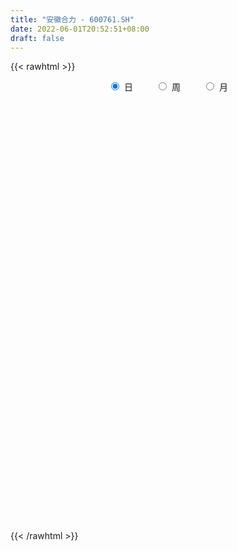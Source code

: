 ```yaml
---
title: "安徽合力 - 600761.SH"
date: 2022-06-01T20:52:51+08:00
draft: false
---
```

{{< rawhtml >}}
    <div style="text-align: center">
        <label style="padding: 1rem;"><input style="margin-right: .5rem" type="radio" name="period" value="D" checked onclick="period_change(this)">日</label>
        <label style="padding: 1rem;"><input style="margin-right: .5rem" type="radio" name="period" value="W" onclick="period_change(this)">周</label>
        <label style="padding: 1rem;"><input style="margin-right: .5rem" type="radio" name="period" value="M" onclick="period_change(this)">月</label>
    </div>
    <div id="chart" style="height: 700px;"></div> 
    <script type="text/javascript">
        const D_v = [28824.59,38396.42,69692.37,74780.24,44739.95,38895.6,32416.0,45114.87,40659.0,78915.19,52845.05,33801.71,26138.5,24625.2,69340.64,51713.97,41638.61,36806.7,44789.2,28713.77,54857.97,60697.42,38723.95,35511.57,32410.1,29824.29,22704.04,22760.46,66406.26,48541.21,54551.9,65056.6,62457.17,77846.04,43945.11,50750.62,66037.98,62061.91,63241.23,48439.83,39888.47,41570.0,42022.0,76175.21,96561.08,61791.67,63158.46,58261.31,35405.63,34331.16,179734.42,95260.74,86535.26,59480.85,75537.85,104895.16,74510.46,59466.89,107051.42,75516.05,95339.32,79232.44,51023.96,62741.45,52734.55,190218.2,120905.02,76851.11,57103.6,52435.26,56206.6,65137.27,184462.43,124772.95,84276.75,113452.38,91042.86,83871.22,88508.65,225543.96,118723.58,105883.55,50868.58,55303.94,52654.52,44109.57,73122.21,58804.0,66121.0,31404.06,34295.44,22108.0,28421.8,32130.93,40917.65,32998.55,19878.37,24756.4,18362.22,35033.73,28503.6,31863.03,20382.17,41374.55,27143.21,23506.62,25911.8,39420.52,18923.27,39872.02,25165.16,26061.26,29075.0,134690.52,97070.71,96481.48,52017.66,170898.0,171451.14,113417.39,143830.58,146245.69,108477.46,133282.35,114979.62,100920.76,75720.36,198692.04,262253.25,199462.34,144367.21,185429.36,202325.12,273619.58,139449.63,141137.23,202116.56,170030.62,137914.55,179336.66,144448.17,119387.5,89926.43,72370.36,86633.54,101148.58,125079.55,159779.17,158772.79,56533.03,58871.36,87836.59,88113.21,63297.74,89302.97,98608.31,86077.13,66015.6,234915.21,97576.73,69226.01,129996.21,69353.05,47443.03,81357.07,64679.38,43691.01,34372.0,75687.4,64968.36,49371.04,33351.58,36474.74,68606.25,41681.77,33248.94,41054.0,31055.61,31712.57,33201.8,31706.8,27484.59,28012.51,47387.5,30625.02,125473.2,52250.55,33449.72,37074.4,48434.41,45196.68,44939.73,59535.09,55344.0,72002.13,61105.95,43179.91,85500.14,72635.81,79934.28,64490.61,56988.65,45621.58,31601.0,34684.41,30733.29,32266.2,25450.73,19796.0,37335.32,36928.55,29627.4,36629.64,34255.15,62573.76,61855.35,43904.57,42165.0,30284.3,25970.58,31924.39,28045.91,27933.32,49689.84,45744.9,70681.71,94695.3,63156.45,44376.68,48558.61,44067.94,35564.91,27276.44,33474.86,39570.93,40923.84,33960.23,32776.88,38942.95,34599.92,20718.72,33622.99,27033.0,41980.63,29361.2,78525.39,42640.83,54377.1,49260.2,47775.52]
const D_histogram = [0.0,-0.001857094,0.0069850015,0.0158570091,0.0223958261,0.0264593928,0.0274601329,0.0233309481,0.0173877713,0.022334754,0.010912229,0.0003142994,-0.0073548512,-0.0121504756,0.0018351409,0.0058272235,0.0132247375,0.0105899462,-0.0006950415,-0.0113586144,-0.0369830765,-0.0246084476,-0.0202799908,-0.0243662846,-0.0181407958,-0.0127570283,-0.0132593987,-0.0110127639,-0.0269192538,-0.0456504519,-0.0433681497,-0.0470810891,-0.0625460803,-0.0876146575,-0.0871944466,-0.0782797712,-0.0630534833,-0.0636709736,-0.0663834286,-0.0624573546,-0.0620919572,-0.0517106014,-0.0412213757,-0.0170805637,0.0016266941,0.004456753,-0.0015468698,-0.019150794,-0.021999258,-0.0192288834,0.0418450604,0.072986094,0.0969686544,0.1111571461,0.1175715947,0.1370163208,0.1447894374,0.1413186479,0.1459764861,0.1430269529,0.1249270726,0.0973571631,0.0778385192,0.0482576263,0.033594077,-0.0188906985,-0.0597396828,-0.0808072225,-0.0977602142,-0.0988974116,-0.103238264,-0.0944461871,-0.0438449159,-0.0193689004,-0.0105920865,0.0153504137,0.0295972692,0.0408046322,0.0570845095,0.0755602152,0.0783170637,0.0530296721,0.0356201479,0.0163216492,0.0025572265,-0.0102137025,0.0032197124,-0.0084773427,-0.0429513087,-0.0521439024,-0.0621206537,-0.0604371368,-0.0520338707,-0.0531424228,-0.0555663273,-0.0477119543,-0.0356328801,-0.0240105421,-0.0125908381,0.0025991526,0.0129683112,0.0146373267,0.0120087603,-0.0040520266,-0.0110881081,-0.0203698603,-0.029887987,-0.023032776,-0.0177091187,-0.0040114723,0.0040150918,0.0074190376,0.000710323,0.0339619696,0.0578924755,0.079061482,0.0857225434,0.1152927515,0.1478364247,0.1610555668,0.185353132,0.1797985473,0.1803034854,0.152898342,0.1167459565,0.0792927559,0.0485504537,0.0707403897,0.0028910247,-0.0087148383,-0.0048617547,0.0244442088,0.0515189716,0.0552368825,0.0490997892,0.0516736412,0.0760472371,0.0654083879,0.0325948667,0.0360299641,0.0446920309,0.0299090768,0.0139015485,-0.0141914185,-0.0509069862,-0.0858809018,-0.075614395,-0.1215972309,-0.1286726407,-0.1298427531,-0.1224870259,-0.1386118429,-0.1434037074,-0.1398760766,-0.1533362479,-0.1463946539,-0.1394593882,-0.1115139617,-0.0384253709,0.0011401611,0.0016629842,-0.0369946665,-0.0559794048,-0.0672543326,-0.083801567,-0.1096148899,-0.1294221797,-0.1364735746,-0.1737778998,-0.1651512359,-0.1680168569,-0.1520253889,-0.1087520495,-0.0644394397,-0.0337768611,-0.0061803134,0.0097656387,0.0054256962,0.0039023279,0.0157024765,0.0166920525,0.0216648541,0.0281860266,0.0199553564,0.0283915656,0.0295365325,0.0361949753,0.0324759065,0.0249260615,0.0178668306,0.0197407378,0.0098397673,-0.0228992861,-0.0624407901,-0.0912672596,-0.0957041893,-0.0799362711,-0.0827812138,-0.1103562346,-0.1045094659,-0.0771446893,-0.0267025179,0.0183899468,0.0526181698,0.0825899057,0.090265405,0.0871870195,0.0824363777,0.0728696856,0.0695542763,0.0688959677,0.0633987938,0.0677759178,0.0543455938,0.0526702639,0.0219544455,0.0192691116,0.0042552917,0.0027132187,-0.0024357265,-0.014037158,-0.0060683642,-0.0124024808,-0.0362755449,-0.0519385908,-0.1023595999,-0.1129775255,-0.0825173022,-0.057074918,-0.0225795553,0.0190240817,0.0430752803,0.0598713828,0.076846783,0.0820205327,0.0863590217,0.0942169615,0.0940815096,0.0880904478,0.0740752521,0.0645310248,0.0638859487,0.063601482,0.0429913373,0.0418945387,0.0644775166,0.0744064833,0.0859249069,0.0944490329,0.0908616245]
const D_fast = [0.0,-0.0023213675,0.0082669784,0.0211032382,0.0332410117,0.0439194267,0.0517852,0.0534887523,0.0518925183,0.0624231894,0.0537287217,0.0432093669,0.0337015036,0.0258682602,0.040312662,0.0457615504,0.0564652488,0.0564779441,0.045019196,0.0315159695,-0.0033542617,0.0028682552,0.0021267143,-0.0080511506,-0.0063608608,-0.0041663504,-0.0079835704,-0.0084901266,-0.0311264299,-0.061270241,-0.0698299763,-0.0853131879,-0.1164146992,-0.1633869408,-0.1847653416,-0.195420609,-0.1959576919,-0.2124929255,-0.2318012377,-0.2434895023,-0.2586470943,-0.2611933889,-0.261009507,-0.2411388359,-0.2220249046,-0.2180806575,-0.2244709978,-0.2468626205,-0.255210899,-0.2572477452,-0.1857125364,-0.1363249792,-0.0881002552,-0.046122477,-0.0103151297,0.0433836766,0.0873541525,0.119213025,0.1603649847,0.1931721898,0.2063040776,0.2030734589,0.2030144448,0.1854979585,0.1792329284,0.1220254783,0.0662415732,0.024972228,-0.0164208172,-0.0422823676,-0.072432786,-0.0872522558,-0.0476122136,-0.0279784232,-0.0218496309,0.0079304727,0.0295766454,0.0509851666,0.0815361712,0.1189019308,0.1412380452,0.1292080716,0.1207035844,0.105485498,0.0923603819,0.0770360273,0.0912743703,0.0774579795,0.0322461864,0.010017617,-0.0154892977,-0.028915065,-0.0335202666,-0.0479144244,-0.0642299107,-0.0683035263,-0.0651326722,-0.0595129696,-0.0512409751,-0.0354011963,-0.0217899599,-0.0164616127,-0.016087989,-0.0331617825,-0.0429698911,-0.0573441084,-0.0743342318,-0.0732372148,-0.0723408372,-0.0596460588,-0.0506157219,-0.0453570166,-0.0518881504,-0.0101460114,0.0282576133,0.0691919903,0.0972836876,0.1556770835,0.2251798629,0.2786628967,0.3492987449,0.388693797,0.4342746065,0.4450940486,0.4381281523,0.4204981406,0.4018934518,0.4417684853,0.3746418764,0.3608573039,0.3634949487,0.3989119645,0.4388664702,0.4563936017,0.4625314558,0.478023718,0.5214091232,0.5271223709,0.5024575665,0.5149001548,0.5347352294,0.5274295445,0.5148974034,0.4832565816,0.4338142674,0.3773701264,0.3687330345,0.2923508908,0.2531073208,0.2194765201,0.1962104909,0.1454327131,0.1047899218,0.0733485335,0.0215543001,-0.0081027693,-0.0360323506,-0.0359654145,0.0275168335,0.0673674058,0.068305975,0.0203996576,-0.0125799318,-0.0406684429,-0.078166069,-0.1313831143,-0.1835459491,-0.2247157376,-0.3054645378,-0.3381256829,-0.3829955181,-0.4050103973,-0.3889250703,-0.3607223203,-0.3385039571,-0.3124524878,-0.2940651259,-0.2970486444,-0.2975964307,-0.281870663,-0.2767080738,-0.2663190587,-0.2527513795,-0.2559932106,-0.2404591101,-0.2319300101,-0.2162228234,-0.2118229156,-0.2131412452,-0.2157337684,-0.2089246767,-0.2163657055,-0.2548295803,-0.3099812819,-0.3616245663,-0.3899875433,-0.3942036929,-0.417743939,-0.4729080185,-0.4931886162,-0.485110012,-0.44134347,-0.3916535187,-0.3442707532,-0.2936515409,-0.2634096903,-0.2446913209,-0.2288328683,-0.2201821391,-0.2061089793,-0.1895432959,-0.1791907714,-0.1578696679,-0.1577135934,-0.1462213574,-0.1714485644,-0.1693166204,-0.1832666174,-0.1841303857,-0.1898882625,-0.2049989835,-0.1985472808,-0.2079820176,-0.2409239679,-0.2695716615,-0.3455825706,-0.3844448775,-0.3746139798,-0.3634403251,-0.3345898512,-0.2882301938,-0.2534101752,-0.2216462269,-0.185459131,-0.1597802481,-0.1338520036,-0.1024398235,-0.079054898,-0.0630233479,-0.0585197306,-0.0519312016,-0.0366047905,-0.0209888868,-0.0308511971,-0.0214743611,0.017227996,0.0457585835,0.0787582338,0.1108946181,0.1300226158]
const D_slow = [0.0,-0.0004642735,0.0012819769,0.0052462291,0.0108451856,0.0174600339,0.0243250671,0.0301578041,0.034504747,0.0400884354,0.0428164927,0.0428950675,0.0410563547,0.0380187358,0.0384775211,0.0399343269,0.0432405113,0.0458879979,0.0457142375,0.0428745839,0.0336288148,0.0274767029,0.0224067052,0.016315134,0.011779935,0.008590678,0.0052758283,0.0025226373,-0.0042071761,-0.0156197891,-0.0264618265,-0.0382320988,-0.0538686189,-0.0757722833,-0.0975708949,-0.1171408377,-0.1329042086,-0.148821952,-0.1654178091,-0.1810321478,-0.1965551371,-0.2094827874,-0.2197881313,-0.2240582723,-0.2236515987,-0.2225374105,-0.2229241279,-0.2277118264,-0.233211641,-0.2380188618,-0.2275575967,-0.2093110732,-0.1850689096,-0.1572796231,-0.1278867244,-0.0936326442,-0.0574352849,-0.0221056229,0.0143884986,0.0501452369,0.081377005,0.1057162958,0.1251759256,0.1372403322,0.1456388514,0.1409161768,0.1259812561,0.1057794505,0.0813393969,0.056615044,0.030805478,0.0071939313,-0.0037672977,-0.0086095228,-0.0112575444,-0.007419941,-0.0000206237,0.0101805343,0.0244516617,0.0433417155,0.0629209815,0.0761783995,0.0850834365,0.0891638488,0.0898031554,0.0872497298,0.0880546579,0.0859353222,0.075197495,0.0621615194,0.046631356,0.0315220718,0.0185136041,0.0052279984,-0.0086635834,-0.020591572,-0.029499792,-0.0355024275,-0.0386501371,-0.0380003489,-0.0347582711,-0.0310989394,-0.0280967493,-0.029109756,-0.031881783,-0.0369742481,-0.0444462448,-0.0502044388,-0.0546317185,-0.0556345866,-0.0546308136,-0.0527760542,-0.0525984735,-0.044107981,-0.0296348622,-0.0098694917,0.0115611442,0.040384332,0.0773434382,0.1176073299,0.1639456129,0.2088952497,0.2539711211,0.2921957066,0.3213821957,0.3412053847,0.3533429981,0.3710280955,0.3717508517,0.3695721422,0.3683567035,0.3744677557,0.3873474986,0.4011567192,0.4134316665,0.4263500768,0.4453618861,0.4617139831,0.4698626997,0.4788701908,0.4900431985,0.4975204677,0.5009958548,0.4974480002,0.4847212536,0.4632510282,0.4443474294,0.4139481217,0.3817799615,0.3493192733,0.3186975168,0.284044556,0.2481936292,0.2132246101,0.1748905481,0.1382918846,0.1034270376,0.0755485471,0.0659422044,0.0662272447,0.0666429908,0.0573943241,0.0433994729,0.0265858898,0.005635498,-0.0217682244,-0.0541237694,-0.088242163,-0.131686638,-0.1729744469,-0.2149786612,-0.2529850084,-0.2801730208,-0.2962828807,-0.304727096,-0.3062721743,-0.3038307646,-0.3024743406,-0.3014987586,-0.2975731395,-0.2934001263,-0.2879839128,-0.2809374062,-0.2759485671,-0.2688506757,-0.2614665425,-0.2524177987,-0.2442988221,-0.2380673067,-0.233600599,-0.2286654146,-0.2262054727,-0.2319302943,-0.2475404918,-0.2703573067,-0.294283354,-0.3142674218,-0.3349627252,-0.3625517839,-0.3886791504,-0.4079653227,-0.4146409522,-0.4100434655,-0.396888923,-0.3762414466,-0.3536750953,-0.3318783404,-0.311269246,-0.2930518246,-0.2756632556,-0.2584392636,-0.2425895652,-0.2256455857,-0.2120591873,-0.1988916213,-0.1934030099,-0.188585732,-0.1875219091,-0.1868436044,-0.187452536,-0.1909618255,-0.1924789166,-0.1955795368,-0.204648423,-0.2176330707,-0.2432229707,-0.2714673521,-0.2920966776,-0.3063654071,-0.3120102959,-0.3072542755,-0.2964854554,-0.2815176097,-0.262305914,-0.2418007808,-0.2202110254,-0.196656785,-0.1731364076,-0.1511137957,-0.1325949826,-0.1164622264,-0.1004907393,-0.0845903688,-0.0738425344,-0.0633688998,-0.0472495206,-0.0286478998,-0.0071666731,0.0164455852,0.0391609913]
const D_data = [['2021-05-21', 11.0709, 10.9836, 10.9545, 11.0806],['2021-05-24', 11.0224, 10.9545, 10.8479, 11.0224],['2021-05-25', 10.9836, 11.1097, 10.9158, 11.129],['2021-05-26', 11.1097, 11.1678, 11.0224, 11.3035],['2021-05-27', 11.2938, 11.1969, 11.1097, 11.3035],['2021-05-28', 11.1581, 11.2163, 11.1097, 11.2841],['2021-05-31', 11.2551, 11.2163, 11.1484, 11.2551],['2021-06-01', 11.1775, 11.1678, 11.0709, 11.1969],['2021-06-02', 11.1969, 11.1387, 11.0806, 11.2648],['2021-06-03', 11.1097, 11.2938, 11.0806, 11.4877],['2021-06-04', 11.226, 11.0903, 11.0709, 11.2454],['2021-06-07', 11.0903, 11.0515, 11.0224, 11.1387],['2021-06-08', 11.0709, 11.0418, 10.9836, 11.1],['2021-06-09', 11.0515, 11.0418, 10.9933, 11.0806],['2021-06-10', 11.1, 11.3035, 11.0418, 11.4102],['2021-06-11', 11.2648, 11.2357, 11.1581, 11.3811],['2021-06-15', 11.1969, 11.3229, 11.1484, 11.3423],['2021-06-16', 11.2841, 11.226, 11.1678, 11.3132],['2021-06-17', 11.1969, 11.0903, 11.0127, 11.2066],['2021-06-18', 11.13, 11.04, 10.96, 11.13],['2021-06-21', 11.0, 10.74, 10.72, 11.03],['2021-06-22', 10.74, 11.16, 10.74, 11.34],['2021-06-23', 11.16, 11.09, 11.02, 11.22],['2021-06-24', 11.11, 10.97, 10.95, 11.2],['2021-06-25', 10.94, 11.09, 10.93, 11.09],['2021-06-28', 11.09, 11.1, 11.01, 11.12],['2021-06-29', 11.11, 11.03, 11.0, 11.16],['2021-06-30', 11.12, 11.06, 10.97, 11.12],['2021-07-01', 11.08, 10.78, 10.74, 11.08],['2021-07-02', 10.76, 10.62, 10.54, 10.76],['2021-07-05', 10.62, 10.8, 10.48, 10.81],['2021-07-06', 10.76, 10.68, 10.54, 10.76],['2021-07-07', 10.65, 10.43, 10.41, 10.65],['2021-07-08', 10.47, 10.13, 10.11, 10.48],['2021-07-09', 10.17, 10.3, 10.11, 10.37],['2021-07-12', 10.33, 10.35, 10.26, 10.38],['2021-07-13', 10.37, 10.42, 10.28, 10.44],['2021-07-14', 10.46, 10.19, 10.17, 10.47],['2021-07-15', 10.22, 10.08, 9.98, 10.24],['2021-07-16', 10.07, 10.09, 10.01, 10.17],['2021-07-19', 10.1, 9.98, 9.91, 10.12],['2021-07-20', 9.94, 10.06, 9.91, 10.06],['2021-07-21', 10.04, 10.05, 10.03, 10.17],['2021-07-22', 10.1, 10.26, 10.08, 10.27],['2021-07-23', 10.33, 10.27, 10.16, 10.45],['2021-07-26', 10.25, 10.1, 10.05, 10.35],['2021-07-27', 10.11, 9.95, 9.95, 10.27],['2021-07-28', 9.93, 9.7, 9.7, 9.95],['2021-07-29', 9.75, 9.78, 9.7, 9.84],['2021-07-30', 9.79, 9.8, 9.68, 9.8],['2021-08-02', 9.8, 10.68, 9.77, 10.78],['2021-08-03', 10.63, 10.57, 10.4, 10.67],['2021-08-04', 10.55, 10.67, 10.5, 10.85],['2021-08-05', 10.69, 10.71, 10.63, 10.84],['2021-08-06', 10.65, 10.74, 10.63, 10.98],['2021-08-09', 10.75, 11.06, 10.75, 11.17],['2021-08-10', 11.07, 11.09, 10.91, 11.15],['2021-08-11', 11.06, 11.07, 11.0, 11.15],['2021-08-12', 11.06, 11.29, 11.04, 11.36],['2021-08-13', 11.29, 11.32, 11.22, 11.47],['2021-08-16', 11.36, 11.19, 11.11, 11.42],['2021-08-17', 11.2, 11.05, 11.02, 11.45],['2021-08-18', 11.17, 11.11, 10.93, 11.22],['2021-08-19', 11.17, 10.92, 10.85, 11.17],['2021-08-20', 10.91, 11.04, 10.79, 11.07],['2021-08-23', 10.73, 10.41, 10.24, 10.8],['2021-08-24', 10.4, 10.29, 10.26, 10.49],['2021-08-25', 10.32, 10.33, 10.19, 10.37],['2021-08-26', 10.35, 10.22, 10.21, 10.35],['2021-08-27', 10.22, 10.3, 10.08, 10.33],['2021-08-30', 10.3, 10.17, 10.12, 10.3],['2021-08-31', 10.16, 10.27, 10.16, 10.32],['2021-09-01', 10.25, 10.9, 10.21, 10.96],['2021-09-02', 10.9, 10.75, 10.67, 10.9],['2021-09-03', 10.69, 10.63, 10.6, 10.76],['2021-09-06', 10.7, 10.94, 10.63, 10.98],['2021-09-07', 10.94, 10.92, 10.83, 11.0],['2021-09-08', 10.91, 10.98, 10.83, 11.05],['2021-09-09', 10.99, 11.16, 10.93, 11.19],['2021-09-10', 11.22, 11.34, 11.18, 11.75],['2021-09-13', 11.22, 11.27, 11.15, 11.53],['2021-09-14', 11.27, 10.92, 10.85, 11.32],['2021-09-15', 10.92, 10.95, 10.84, 11.02],['2021-09-16', 10.93, 10.86, 10.85, 11.1],['2021-09-17', 10.83, 10.86, 10.64, 10.92],['2021-09-22', 10.75, 10.81, 10.66, 10.84],['2021-09-23', 10.8, 11.15, 10.8, 11.16],['2021-09-24', 11.16, 10.85, 10.82, 11.18],['2021-09-27', 10.8, 10.43, 10.37, 10.8],['2021-09-28', 10.47, 10.6, 10.4, 10.62],['2021-09-29', 10.45, 10.5, 10.4, 10.64],['2021-09-30', 10.6, 10.58, 10.54, 10.69],['2021-10-08', 10.64, 10.65, 10.6, 10.75],['2021-10-11', 10.65, 10.51, 10.48, 10.69],['2021-10-12', 10.47, 10.44, 10.33, 10.54],['2021-10-13', 10.45, 10.54, 10.36, 10.57],['2021-10-14', 10.56, 10.61, 10.46, 10.68],['2021-10-15', 10.66, 10.64, 10.5, 10.75],['2021-10-18', 10.68, 10.68, 10.53, 10.68],['2021-10-19', 10.61, 10.79, 10.58, 10.81],['2021-10-20', 10.72, 10.8, 10.72, 10.87],['2021-10-21', 10.8, 10.73, 10.65, 10.88],['2021-10-22', 10.68, 10.68, 10.64, 10.79],['2021-10-25', 10.62, 10.46, 10.37, 10.68],['2021-10-26', 10.41, 10.5, 10.39, 10.66],['2021-10-27', 10.55, 10.41, 10.34, 10.55],['2021-10-28', 10.35, 10.33, 10.33, 10.44],['2021-10-29', 10.13, 10.5, 10.08, 10.6],['2021-11-01', 10.51, 10.49, 10.31, 10.53],['2021-11-02', 10.47, 10.63, 10.37, 10.7],['2021-11-03', 10.63, 10.61, 10.48, 10.65],['2021-11-04', 10.59, 10.58, 10.5, 10.65],['2021-11-05', 10.58, 10.44, 10.41, 10.66],['2021-11-08', 10.5, 11.02, 10.43, 11.04],['2021-11-09', 11.08, 11.09, 10.88, 11.2],['2021-11-10', 11.09, 11.23, 10.93, 11.25],['2021-11-11', 11.26, 11.19, 11.08, 11.31],['2021-11-12', 11.14, 11.66, 11.14, 11.79],['2021-11-15', 11.78, 11.98, 11.66, 12.14],['2021-11-16', 11.99, 12.0, 11.86, 12.17],['2021-11-17', 12.07, 12.4, 11.92, 12.42],['2021-11-18', 12.3, 12.25, 12.15, 12.5],['2021-11-19', 12.2, 12.49, 12.13, 12.55],['2021-11-22', 12.5, 12.24, 12.14, 12.59],['2021-11-23', 12.26, 12.11, 12.05, 12.45],['2021-11-24', 12.11, 12.02, 11.81, 12.16],['2021-11-25', 12.0, 12.02, 11.8, 12.21],['2021-11-26', 12.17, 12.76, 12.05, 12.9],['2021-11-29', 12.5, 11.59, 11.52, 12.5],['2021-11-30', 11.58, 12.13, 11.57, 12.35],['2021-12-01', 12.0, 12.35, 11.77, 12.7],['2021-12-02', 12.44, 12.82, 12.26, 12.99],['2021-12-03', 12.86, 13.03, 12.6, 13.15],['2021-12-06', 13.03, 12.92, 12.88, 13.77],['2021-12-07', 12.92, 12.89, 12.61, 13.13],['2021-12-08', 12.77, 13.09, 12.65, 13.36],['2021-12-09', 13.09, 13.55, 13.07, 13.85],['2021-12-10', 13.52, 13.27, 13.08, 13.74],['2021-12-13', 13.33, 12.98, 12.9, 13.46],['2021-12-14', 12.88, 13.45, 12.68, 13.65],['2021-12-15', 13.4, 13.65, 13.3, 13.85],['2021-12-16', 13.65, 13.44, 13.27, 13.71],['2021-12-17', 13.54, 13.43, 13.19, 13.57],['2021-12-20', 13.39, 13.23, 13.23, 13.61],['2021-12-21', 13.21, 12.99, 12.97, 13.32],['2021-12-22', 13.0, 12.83, 12.77, 13.13],['2021-12-23', 12.83, 13.33, 12.61, 13.4],['2021-12-24', 13.25, 12.51, 12.48, 13.46],['2021-12-27', 12.59, 12.81, 12.09, 13.04],['2021-12-28', 12.78, 12.81, 12.67, 12.96],['2021-12-29', 12.8, 12.88, 12.68, 13.05],['2021-12-30', 12.88, 12.5, 12.5, 12.98],['2021-12-31', 12.6, 12.51, 12.51, 13.04],['2022-01-04', 12.63, 12.53, 12.46, 12.72],['2022-01-05', 12.55, 12.2, 12.15, 12.57],['2022-01-06', 12.2, 12.34, 12.16, 12.45],['2022-01-07', 12.35, 12.28, 12.25, 12.71],['2022-01-10', 12.29, 12.55, 12.29, 12.58],['2022-01-11', 12.6, 13.34, 12.52, 13.47],['2022-01-12', 13.4, 13.22, 13.09, 13.45],['2022-01-13', 13.11, 12.85, 12.84, 13.34],['2022-01-14', 12.84, 12.25, 12.24, 12.9],['2022-01-17', 12.25, 12.31, 12.21, 12.57],['2022-01-18', 12.31, 12.28, 12.16, 12.44],['2022-01-19', 12.2, 12.08, 11.95, 12.33],['2022-01-20', 12.14, 11.77, 11.76, 12.16],['2022-01-21', 11.77, 11.62, 11.6, 11.81],['2022-01-24', 11.6, 11.59, 11.49, 11.7],['2022-01-25', 11.52, 10.95, 10.94, 11.61],['2022-01-26', 11.0, 11.29, 11.0, 11.4],['2022-01-27', 11.34, 11.0, 10.94, 11.34],['2022-01-28', 11.02, 11.11, 10.94, 11.19],['2022-02-07', 11.3, 11.47, 11.3, 11.48],['2022-02-08', 11.46, 11.61, 11.31, 11.69],['2022-02-09', 11.62, 11.56, 11.44, 11.65],['2022-02-10', 11.56, 11.62, 11.47, 11.66],['2022-02-11', 11.6, 11.55, 11.49, 11.73],['2022-02-14', 11.52, 11.29, 11.25, 11.52],['2022-02-15', 11.3, 11.27, 11.17, 11.39],['2022-02-16', 11.34, 11.43, 11.29, 11.48],['2022-02-17', 11.4, 11.3, 11.28, 11.46],['2022-02-18', 11.25, 11.34, 11.2, 11.37],['2022-02-21', 11.3, 11.37, 11.28, 11.38],['2022-02-22', 11.36, 11.16, 11.11, 11.36],['2022-02-23', 11.25, 11.35, 11.18, 11.36],['2022-02-24', 11.3, 11.27, 11.03, 11.85],['2022-02-25', 11.3, 11.35, 11.29, 11.64],['2022-02-28', 11.4, 11.22, 11.12, 11.4],['2022-03-01', 11.22, 11.13, 11.09, 11.33],['2022-03-02', 11.1, 11.08, 10.98, 11.15],['2022-03-03', 11.11, 11.16, 11.03, 11.28],['2022-03-04', 11.1, 10.97, 10.97, 11.16],['2022-03-07', 10.97, 10.53, 10.5, 10.97],['2022-03-08', 10.53, 10.18, 10.16, 10.61],['2022-03-09', 10.21, 10.03, 9.75, 10.36],['2022-03-10', 10.29, 10.13, 10.1, 10.42],['2022-03-11', 10.04, 10.3, 9.85, 10.35],['2022-03-14', 10.29, 9.99, 9.98, 10.31],['2022-03-15', 10.0, 9.47, 9.44, 10.01],['2022-03-16', 9.6, 9.69, 9.25, 9.69],['2022-03-17', 9.75, 9.92, 9.75, 10.1],['2022-03-18', 9.92, 10.32, 9.85, 10.41],['2022-03-21', 10.49, 10.45, 10.27, 10.49],['2022-03-22', 10.42, 10.5, 10.34, 10.55],['2022-03-23', 10.47, 10.62, 10.47, 10.68],['2022-03-24', 10.58, 10.46, 10.43, 10.66],['2022-03-25', 10.46, 10.36, 10.35, 10.57],['2022-03-28', 10.3, 10.34, 10.1, 10.44],['2022-03-29', 10.4, 10.26, 10.21, 10.44],['2022-03-30', 10.27, 10.32, 10.2, 10.4],['2022-03-31', 10.32, 10.36, 10.23, 10.47],['2022-04-01', 10.28, 10.3, 10.18, 10.34],['2022-04-06', 10.29, 10.44, 10.24, 10.47],['2022-04-07', 10.4, 10.21, 10.15, 10.42],['2022-04-08', 10.21, 10.33, 10.01, 10.43],['2022-04-11', 10.36, 9.88, 9.85, 10.39],['2022-04-12', 9.87, 10.13, 9.74, 10.16],['2022-04-13', 10.07, 9.91, 9.91, 10.16],['2022-04-14', 9.97, 10.01, 9.9, 10.07],['2022-04-15', 9.95, 9.92, 9.91, 10.05],['2022-04-18', 9.91, 9.76, 9.7, 9.91],['2022-04-19', 9.78, 9.96, 9.76, 10.03],['2022-04-20', 9.92, 9.75, 9.75, 9.99],['2022-04-21', 9.75, 9.4, 9.37, 9.81],['2022-04-22', 9.0, 9.33, 9.0, 9.44],['2022-04-25', 9.26, 8.62, 8.6, 9.29],['2022-04-26', 8.79, 8.83, 8.71, 9.27],['2022-04-27', 8.84, 9.28, 8.82, 9.31],['2022-04-28', 9.18, 9.27, 9.15, 9.39],['2022-04-29', 9.34, 9.47, 9.29, 9.56],['2022-05-05', 9.46, 9.72, 9.41, 9.8],['2022-05-06', 9.51, 9.66, 9.48, 9.77],['2022-05-09', 9.61, 9.68, 9.58, 9.77],['2022-05-10', 9.66, 9.79, 9.6, 9.83],['2022-05-11', 9.78, 9.73, 9.73, 9.98],['2022-05-12', 9.7, 9.78, 9.63, 9.83],['2022-05-13', 9.77, 9.9, 9.77, 9.95],['2022-05-16', 9.97, 9.87, 9.82, 10.09],['2022-05-17', 9.89, 9.83, 9.71, 9.91],['2022-05-18', 9.84, 9.72, 9.7, 9.86],['2022-05-19', 9.57, 9.75, 9.55, 9.75],['2022-05-20', 9.79, 9.87, 9.76, 9.88],['2022-05-23', 9.87, 9.91, 9.81, 9.94],['2022-05-24', 9.9, 9.63, 9.61, 9.95],['2022-05-25', 9.69, 9.84, 9.6, 9.88],['2022-05-26', 9.88, 10.23, 9.86, 10.28],['2022-05-27', 10.26, 10.21, 10.11, 10.29],['2022-05-30', 10.26, 10.35, 10.13, 10.4],['2022-05-31', 10.24, 10.44, 10.21, 10.48],['2022-06-01', 10.38, 10.38, 10.32, 10.49]]
const W_v = [416206.5,399807.5,327914.91,261411.75,178386.88,347673.84,350155.95,292389.91,253192.58,231124.65,232041.57,219635.21,173548.4,286862.81,313540.46,359421.28,501022.69,717591.6599999999,411494.3099999999,261048.29,148752.59,154640.91,289390.12,334581.02,359119.85,267817.65,263204.45,293460.18,220184.53,61640.29,52961.43,279248.59,285198.0,275789.71,380380.8,245998.91,115465.3,186258.17,167029.6,148278.47,95338.3,122306.59,116201.78,123410.48,140520.09,166123.35,209785.44,191624.31,127953.35,160896.45,115443.81,96523.56,444482.6899999999,294201.04,194155.42,325395.75,371075.64,172987.27,165000.41,195469.33,160406.94,128526.44,211582.91,248646.53,250933.08,459440.99,288729.85,359339.21,1130079.3800000001,411984.54,466859.06,241207.21,171287.97,234089.69,120240.13,238843.52,261580.48,195251.84,233245.64,333532.28,373051.56,609259.13,695423.6799999999,501380.43,544852.38,616805.78,461702.27,541317.4199999999,405234.41,533089.6900000001,213087.41,441517.92,292391.14,199080.34,162989.85,195807.5,220924.82,278470.59,197952.25,269393.57,155841.92,136193.89,126140.74,171920.7,166723.84,138264.09,140550.19,181523.67,313898.92,271972.92,292509.77,169928.01,26875.95,118593.16,171521.0,121511.11,247296.76,308114.8700000001,150645.52,172207.65,131671.01,98311.74,205129.0,250272.51,168918.18,251274.51,321297.53,408917.76,203628.31,354832.23,218243.55,240419.13,341746.45,405439.89,303359.26,360131.71,293655.71,275705.81,291254.94,480225.16,292078.38,240107.19,177902.58,197463.01,429297.39,205348.81,234388.87,289857.93,308816.16,212116.04,411858.6800000001,684005.08,596716.6,530596.62,287210.98,364127.41,828469.16,1344271.1899999999,609321.05,506505.05,465975.4999999999,444202.94,439346.18,202060.04,155048.28,618457.37,759518.11,908229.39,610239.04,585522.7000000001,556186.49,336963.55,499144.89,376598.08,277946.99,340257.93,236201.97,305169.19,405141.4,396014.78,357739.01,294560.98,260543.22,226745.15,450512.0,1087505.6499999999,688411.5700000001,384811.48,838235.8199999999,370474.81,323141.25,275117.01,300172.1,182957.34,117346.44,396929.99,184193.33,266504.58,249950.11,205620.02,151948.28,222201.01,190236.26,303856.8199999999,290531.57,296216.76,252948.23,496549.12,421439.98,341071.72,497513.19,514856.0,602419.0699999999,383434.17,176035.78,153928.5,28421.8,150681.9,134144.75,157356.7,139096.71,551158.37,683422.26,623595.13,993837.2799999999,926353.62,671013.3100000001,545011.2,450126.98,337286.15,597729.76,306523.54,257750.38,221065.7,155161.37,283748.78,209094.94,291167.08,359549.49,174906.48,149138.0,133458.55,204179.8,183338.36,321468.75,79632.85,175206.3,160661.46,219541.05,151412.82]
const W_histogram = [0.0,-0.0065540741,-0.0425378293,-0.070950526,-0.0787544852,-0.0582980492,-0.0576802258,-0.065026273,-0.058253298,-0.0641617909,-0.0786540936,-0.0719137368,-0.0684429711,-0.0484637659,-0.0496812266,-0.0170119641,0.0040736351,0.0337277817,0.0201321902,-0.0018761911,-0.0094222323,-0.0069440577,0.0159152119,0.0514056444,0.0589546163,0.0495579868,0.0474058567,0.0317643374,0.0002212991,-0.0090412814,-0.007106582,0.0148756626,0.043316728,0.0403356043,0.0068048012,-0.0009718323,-0.0189678823,-0.0254454423,-0.0631006341,-0.0597098513,-0.0404745902,-0.0269790554,-0.0067950715,0.0017902501,0.0031876863,0.0202231914,0.0472124952,0.0181382734,0.0043682095,-0.0439741924,-0.0532390866,-0.0529435335,0.011561863,0.0507720367,0.0903614871,0.1094959683,0.1191646819,0.1088862019,0.0817945949,0.0402166119,0.0267464889,0.0263633808,0.0180289958,-0.0156021169,-0.049486409,-0.0799108702,-0.1086935605,-0.0984422167,-0.0548356122,-0.0160705337,-0.0036251041,-0.001989756,-0.0043329734,-0.0113409852,-0.0018938249,0.0196800169,0.0453750188,0.0618514657,0.0698157477,0.0845231872,0.1088241859,0.1387714103,0.1433254828,0.1601672225,0.1880639623,0.2198500151,0.2524808127,0.2856525007,0.2977938607,0.2338737156,0.1337255949,0.0238694124,-0.0679493779,-0.1411970813,-0.1767792733,-0.2204362564,-0.2209060503,-0.1909900018,-0.1733027224,-0.1381832293,-0.1353812435,-0.1276442809,-0.1115681439,-0.105148782,-0.1376620917,-0.1490549832,-0.1373321903,-0.1161896341,-0.0643636687,-0.0101775804,0.0152543914,0.0022335501,-0.0121686652,-0.0063854862,-0.0216157412,-0.0259267546,-0.0147677475,0.0073231485,0.0058946272,-0.0048532751,-0.0101401511,-0.0021695444,0.0262123519,0.0390238976,0.0472762732,0.0759665915,0.1044622438,0.1346841744,0.1110643682,0.0594434533,0.0530353763,0.0668335236,0.0215067038,0.0320313809,-0.0094711496,-0.0289471336,-0.0454451232,-0.0519605548,-0.0505657438,-0.0334494471,-0.0198085165,-0.0268975198,-0.026278232,-0.0315342384,-0.0246304351,-0.0247060264,-0.0183745269,-0.0059368164,0.0257717258,0.0557444516,0.0897338917,0.1261181018,0.1562308746,0.1575931745,0.1819542071,0.1831539712,0.2510238269,0.336754981,0.3387110593,0.3312033275,0.2462650013,0.2589738616,0.2567714937,0.2428961804,0.2509599578,0.3002363234,0.3634164362,0.2597948884,0.2043307059,0.1369540927,0.1550265723,0.122667159,0.135585532,0.0255616445,-0.0735242007,-0.1480246094,-0.1942060913,-0.2401959266,-0.2732028217,-0.2159153124,-0.2845736405,-0.3171818036,-0.2715573401,-0.1749631513,-0.1364622473,-0.0915356153,-0.148661409,-0.1259810771,-0.2379254335,-0.3152458438,-0.3104119511,-0.3099248032,-0.3232428618,-0.3196430256,-0.3253212112,-0.3450546368,-0.3439394415,-0.3092286663,-0.2774670299,-0.2312663366,-0.1996785413,-0.1627706039,-0.1572770777,-0.1618303597,-0.1650533087,-0.1420083996,-0.144865174,-0.0734937817,0.0178541292,0.0620104425,0.04477577,0.0581487343,0.114123119,0.1176618493,0.117875548,0.0991327241,0.090962911,0.0845355954,0.0825355835,0.0691873623,0.0569264668,0.1275466853,0.2212335581,0.2882248146,0.3343150608,0.3622123304,0.3713132055,0.2983864068,0.2359013624,0.1680208469,0.1126975428,0.0295975358,-0.05896547,-0.0855487836,-0.1131773841,-0.1257149732,-0.1527389265,-0.2055850116,-0.2273428717,-0.226680138,-0.2178644685,-0.1981606819,-0.2002934632,-0.2270318485,-0.2206865333,-0.190243755,-0.1426685273,-0.1037545829,-0.0484602832,0.0034637352]
const W_fast = [0.0,-0.0081925926,-0.0548108051,-0.1009611334,-0.1284537138,-0.1225717901,-0.1363740232,-0.1599766386,-0.1677669881,-0.1897159287,-0.2238717548,-0.2351098322,-0.2487498093,-0.2408865456,-0.2545243129,-0.2261080415,-0.2040040335,-0.1659179415,-0.1744804854,-0.1969579145,-0.2068595138,-0.2061173536,-0.179279281,-0.1309374374,-0.1086498114,-0.1056569442,-0.0959576101,-0.1036580451,-0.1351457586,-0.1466686594,-0.1465106056,-0.1208094453,-0.0815391979,-0.0744364206,-0.1062660233,-0.1142856149,-0.1370236356,-0.1498625561,-0.2032929064,-0.2148295864,-0.2057129729,-0.198962202,-0.180476986,-0.1714441018,-0.1692497441,-0.1471584411,-0.1083660135,-0.132905667,-0.1455836785,-0.2049196284,-0.2274942943,-0.2404346247,-0.1730387624,-0.1211355796,-0.0589557573,-0.012447284,0.0270126,0.0439556705,0.0373127123,0.0057888822,-0.0009946186,0.0052131186,0.0013859825,-0.0361456595,-0.0824015538,-0.1328037325,-0.1887598129,-0.2031190233,-0.1732213218,-0.1384738768,-0.1269347233,-0.1257968141,-0.1292232749,-0.139066533,-0.1300928289,-0.1035989829,-0.0665602263,-0.0346209129,-0.0092026941,0.0266355423,0.0781425874,0.1427826645,0.1831681076,0.240051653,0.3149643834,0.4017129398,0.4974639406,0.6020487539,0.688638579,0.6831868628,0.6164701408,0.5125813114,0.4037751766,0.2952282029,0.2154511926,0.1166851454,0.0609888389,0.043157387,0.0175189857,0.0180926715,-0.0129506535,-0.0371247611,-0.0489406601,-0.0688084937,-0.1357373264,-0.1843939636,-0.2070042183,-0.2149090706,-0.1791740224,-0.1275323292,-0.0982867595,-0.1107492134,-0.128193595,-0.1240067875,-0.1446409778,-0.1554336798,-0.1479666096,-0.1240449265,-0.123999791,-0.1359610121,-0.1437829258,-0.1363547053,-0.101419721,-0.0788522009,-0.058780757,-0.0110987908,0.0435124224,0.1074053967,0.1115516825,0.0747916309,0.081642398,0.1121489262,0.0721987824,0.0907313047,0.0468609868,0.0201482194,-0.007711051,-0.0272166213,-0.0384632462,-0.0297093113,-0.0210205098,-0.0348338931,-0.0407841633,-0.0539237293,-0.0531775348,-0.0594296327,-0.0576917648,-0.0467382585,-0.0085867849,0.0353220539,0.0917449669,0.1596587024,0.2288291938,0.2695897874,0.3394393718,0.3864276287,0.5170534411,0.6869733404,0.7736071835,0.8489002836,0.8255282078,0.9029805335,0.964971039,1.0118197708,1.0826235376,1.2069589841,1.3609932059,1.3223203802,1.3179388743,1.2848007841,1.3416299069,1.3399372833,1.3867520394,1.2831185629,1.1656516675,1.0541451066,0.9594121017,0.8533732848,0.7520656843,0.7553743655,0.6155726273,0.5036690133,0.4814041417,0.5342575428,0.538642885,0.5606856131,0.4663944671,0.4575795298,0.286153815,0.1300219437,0.0572528486,-0.0197412042,-0.1138699783,-0.1901808984,-0.2771893869,-0.3831864717,-0.4680561368,-0.5106525281,-0.5482576492,-0.55987354,-0.57820538,-0.5819900936,-0.6158158368,-0.6608267087,-0.7053129849,-0.7177701758,-0.7568432436,-0.7038452968,-0.6080338536,-0.5483749297,-0.5544156596,-0.5265055117,-0.4420003473,-0.4090461547,-0.379363569,-0.3733232118,-0.3587522971,-0.3440457139,-0.32541183,-0.3214632106,-0.3194924893,-0.2169855996,-0.0679903372,0.0710571229,0.2007261344,0.3191764866,0.421105663,0.422775466,0.4192657622,0.3933904585,0.3662415401,0.290540917,0.1872365437,0.1392660342,0.0833430876,0.0393767553,-0.0258319297,-0.1300742677,-0.2086678457,-0.2646751465,-0.3103255941,-0.340161978,-0.3923681251,-0.4758644726,-0.5246907907,-0.5418089512,-0.5299008552,-0.5169255566,-0.4737463278,-0.4209563755]
const W_slow = [0.0,-0.0016385185,-0.0122729758,-0.0300106073,-0.0496992286,-0.0642737409,-0.0786937974,-0.0949503656,-0.1095136901,-0.1255541378,-0.1452176612,-0.1631960954,-0.1803068382,-0.1924227797,-0.2048430863,-0.2090960774,-0.2080776686,-0.1996457232,-0.1946126756,-0.1950817234,-0.1974372815,-0.1991732959,-0.1951944929,-0.1823430818,-0.1676044277,-0.155214931,-0.1433634668,-0.1354223825,-0.1353670577,-0.1376273781,-0.1394040236,-0.1356851079,-0.1248559259,-0.1147720248,-0.1130708245,-0.1133137826,-0.1180557532,-0.1244171138,-0.1401922723,-0.1551197351,-0.1652383827,-0.1719831466,-0.1736819144,-0.1732343519,-0.1724374304,-0.1673816325,-0.1555785087,-0.1510439404,-0.149951888,-0.1609454361,-0.1742552077,-0.1874910911,-0.1846006254,-0.1719076162,-0.1493172444,-0.1219432523,-0.0921520819,-0.0649305314,-0.0444818827,-0.0344277297,-0.0277411075,-0.0211502623,-0.0166430133,-0.0205435425,-0.0329151448,-0.0528928623,-0.0800662525,-0.1046768066,-0.1183857097,-0.1224033431,-0.1233096191,-0.1238070581,-0.1248903015,-0.1277255478,-0.128199004,-0.1232789998,-0.1119352451,-0.0964723787,-0.0790184418,-0.0578876449,-0.0306815985,0.0040112541,0.0398426248,0.0798844304,0.126900421,0.1818629248,0.244983128,0.3163962531,0.3908447183,0.4493131472,0.4827445459,0.488711899,0.4717245545,0.4364252842,0.3922304659,0.3371214018,0.2818948892,0.2341473888,0.1908217082,0.1562759008,0.12243059,0.0905195197,0.0626274838,0.0363402883,0.0019247653,-0.0353389805,-0.069672028,-0.0987194365,-0.1148103537,-0.1173547488,-0.1135411509,-0.1129827634,-0.1160249297,-0.1176213013,-0.1230252366,-0.1295069252,-0.1331988621,-0.131368075,-0.1298944182,-0.131107737,-0.1336427747,-0.1341851608,-0.1276320729,-0.1178760985,-0.1060570302,-0.0870653823,-0.0609498214,-0.0272787778,0.0004873143,0.0153481776,0.0286070217,0.0453154026,0.0506920786,0.0586999238,0.0563321364,0.049095353,0.0377340722,0.0247439335,0.0121024975,0.0037401358,-0.0012119934,-0.0079363733,-0.0145059313,-0.0223894909,-0.0285470997,-0.0347236063,-0.039317238,-0.0408014421,-0.0343585107,-0.0204223977,0.0020110752,0.0335406006,0.0725983193,0.1119966129,0.1574851647,0.2032736575,0.2660296142,0.3502183595,0.4348961243,0.5176969561,0.5792632065,0.6440066719,0.7081995453,0.7689235904,0.8316635798,0.9067226607,0.9975767697,1.0625254918,1.1136081683,1.1478466915,1.1866033346,1.2172701243,1.2511665073,1.2575569184,1.2391758683,1.2021697159,1.1536181931,1.0935692114,1.025268506,0.9712896779,0.9001462678,0.8208508169,0.7529614819,0.709220694,0.6751051322,0.6522212284,0.6150558761,0.5835606069,0.5240792485,0.4452677875,0.3676647998,0.290183599,0.2093728835,0.1294621271,0.0481318243,-0.0381318349,-0.1241166953,-0.2014238618,-0.2707906193,-0.3286072034,-0.3785268388,-0.4192194897,-0.4585387591,-0.4989963491,-0.5402596762,-0.5757617761,-0.6119780696,-0.6303515151,-0.6258879828,-0.6103853721,-0.5991914296,-0.584654246,-0.5561234663,-0.526708004,-0.497239117,-0.4724559359,-0.4497152082,-0.4285813093,-0.4079474135,-0.3906505729,-0.3764189562,-0.3445322848,-0.2892238953,-0.2171676917,-0.1335889265,-0.0430358439,0.0497924575,0.1243890592,0.1833643998,0.2253696115,0.2535439972,0.2609433812,0.2462020137,0.2248148178,0.1965204718,0.1650917285,0.1269069968,0.0755107439,0.018675026,-0.0379950085,-0.0924611256,-0.1420012961,-0.1920746619,-0.248832624,-0.3040042574,-0.3515651961,-0.387232328,-0.4131709737,-0.4252860445,-0.4244201107]
const W_data = [['2017-07-21', 9.3172, 9.7516, 8.8772, 9.7921],['2017-07-28', 9.7003, 9.6489, 9.4434, 9.9657],['2017-08-04', 9.7345, 9.1438, 9.0753, 9.7431],['2017-08-11', 9.1352, 9.0153, 8.9897, 9.4605],['2017-08-18', 8.9897, 9.1095, 8.9554, 9.1866],['2017-08-25', 9.101, 9.4349, 9.101, 9.6232],['2017-09-01', 9.392, 9.1866, 9.0753, 9.4862],['2017-09-08', 9.1694, 9.0068, 8.9468, 9.2636],['2017-09-15', 9.0153, 9.1181, 8.9725, 9.2893],['2017-09-22', 9.0753, 8.8955, 8.8698, 9.1951],['2017-09-29', 8.8869, 8.6558, 8.6044, 8.904],['2017-10-13', 8.7414, 8.8184, 8.7328, 8.8955],['2017-10-20', 8.8698, 8.7242, 8.5273, 8.8698],['2017-10-27', 8.7585, 8.9212, 8.6814, 9.041],['2017-11-03', 8.9554, 8.6386, 8.5701, 8.964],['2017-11-10', 8.6472, 9.0924, 8.5445, 9.1352],['2017-11-17', 9.101, 9.0581, 8.9212, 9.3749],['2017-11-24', 9.0753, 9.2893, 8.9212, 9.6318],['2017-12-01', 9.2636, 8.7842, 8.6986, 9.2979],['2017-12-08', 8.7414, 8.5616, 8.3989, 8.7756],['2017-12-15', 8.5787, 8.6301, 8.5016, 8.6729],['2017-12-22', 8.6472, 8.7071, 8.5787, 8.8527],['2017-12-29', 8.69, 9.0068, 8.5273, 9.0924],['2018-01-05', 9.0239, 9.3236, 8.904, 9.4434],['2018-01-12', 9.315, 9.1095, 9.0068, 9.529],['2018-01-19', 9.101, 8.9126, 8.6301, 9.1694],['2018-01-26', 8.9126, 8.9897, 8.827, 9.1523],['2018-02-02', 8.9554, 8.7842, 8.5016, 9.2037],['2018-02-09', 8.6472, 8.4503, 8.2277, 8.8099],['2018-02-14', 8.4503, 8.5958, 8.4503, 8.6643],['2018-02-23', 8.6301, 8.69, 8.6044, 8.7499],['2018-03-02', 8.7157, 8.9897, 8.6558, 9.1694],['2018-03-09', 8.9554, 9.2123, 8.9468, 9.315],['2018-03-16', 9.2123, 8.904, 8.8698, 9.3664],['2018-03-23', 8.904, 8.4246, 8.3218, 9.2636],['2018-03-30', 8.4417, 8.6215, 8.2362, 8.6386],['2018-04-04', 8.5958, 8.3989, 8.3561, 8.6215],['2018-04-13', 8.4075, 8.4417, 8.2619, 8.4588],['2018-04-20', 8.4332, 7.8766, 7.8681, 8.4503],['2018-04-27', 7.7739, 8.2277, 7.7739, 8.2705],['2018-05-04', 8.2277, 8.4246, 8.1335, 8.4417],['2018-05-11', 8.4246, 8.3903, 8.3818, 8.553],['2018-05-18', 8.3903, 8.5273, 8.3647, 8.6044],['2018-05-25', 8.5616, 8.4332, 8.4332, 8.7071],['2018-06-01', 8.4503, 8.3475, 8.1677, 8.5016],['2018-06-08', 8.3475, 8.5787, 8.3133, 8.7242],['2018-06-15', 8.6386, 8.827, 8.5701, 8.8784],['2018-06-22', 8.7585, 8.1229, 8.0147, 8.7756],['2018-06-29', 8.186, 8.186, 7.9336, 8.2942],['2018-07-06', 8.2221, 7.5459, 7.4017, 8.2221],['2018-07-13', 7.5459, 7.8164, 7.5459, 7.9065],['2018-07-20', 7.8164, 7.8434, 7.6902, 7.9065],['2018-07-27', 8.1139, 8.781, 8.0778, 8.8351],['2018-08-03', 8.781, 8.745, 8.4204, 9.0335],['2018-08-10', 8.763, 8.9974, 8.5917, 9.0876],['2018-08-17', 8.8622, 8.9613, 8.6638, 9.2679],['2018-08-24', 8.9613, 8.9974, 8.8351, 9.4031],['2018-08-31', 9.0245, 8.8261, 8.8171, 9.2408],['2018-09-07', 8.7991, 8.5827, 8.4475, 8.9794],['2018-09-14', 8.5827, 8.2581, 8.1049, 8.6999],['2018-09-21', 8.177, 8.4835, 8.15, 8.5106],['2018-09-28', 8.4565, 8.6278, 8.3844, 8.6458],['2018-10-12', 8.5196, 8.5196, 8.0598, 8.6999],['2018-10-19', 8.5647, 8.0869, 7.8705, 8.745],['2018-10-26', 8.1139, 7.8705, 7.8344, 8.5466],['2018-11-02', 7.9065, 7.6812, 7.3476, 7.9065],['2018-11-09', 7.6631, 7.4558, 7.4197, 7.6721],['2018-11-16', 7.4738, 7.7984, 7.4468, 7.8254],['2018-11-23', 8.5827, 8.2852, 8.177, 9.313],['2018-11-30', 8.2401, 8.4024, 8.0688, 8.5286],['2018-12-07', 8.6097, 8.186, 8.1319, 8.6638],['2018-12-14', 8.159, 8.0688, 8.0057, 8.3213],['2018-12-21', 8.0057, 7.9967, 7.8975, 8.2401],['2018-12-28', 7.9967, 7.8885, 7.8254, 8.2762],['2019-01-04', 7.8885, 8.0778, 7.7713, 8.1139],['2019-01-11', 8.0959, 8.3032, 8.0959, 8.4024],['2019-01-18', 8.2942, 8.4925, 8.2942, 8.6188],['2019-01-25', 8.5196, 8.5196, 8.3213, 8.6548],['2019-02-01', 8.5737, 8.5196, 8.2401, 8.6007],['2019-02-15', 8.5196, 8.7179, 8.4745, 8.9073],['2019-02-22', 8.781, 9.0154, 8.6638, 9.0245],['2019-03-01', 9.1056, 9.331, 8.9343, 9.5383],['2019-03-08', 9.3761, 9.2228, 9.2228, 9.7637],['2019-03-15', 9.2138, 9.5654, 9.2048, 9.6465],['2019-03-22', 9.6285, 9.9801, 9.5383, 10.2325],['2019-03-29', 9.8268, 10.3768, 9.7818, 10.4579],['2019-04-04', 10.512, 10.7825, 10.4759, 10.9267],['2019-04-12', 10.8456, 11.2242, 10.5571, 11.5127],['2019-04-19', 11.4857, 11.3685, 10.7735, 11.5578],['2019-04-26', 11.4136, 10.5481, 10.503, 11.5488],['2019-04-30', 10.6563, 9.8629, 9.6916, 10.8005],['2019-05-10', 9.5474, 9.3039, 8.9163, 9.7637],['2019-05-17', 9.1146, 9.0335, 8.9253, 9.4121],['2019-05-24', 8.9433, 8.7991, 8.781, 9.1867],['2019-05-31', 8.8351, 8.9073, 8.7991, 9.1417],['2019-06-06', 8.8802, 8.4835, 8.3122, 8.9613],['2019-06-14', 8.4745, 8.772, 8.4385, 8.9523],['2019-06-21', 8.745, 9.1042, 8.6458, 9.1882],['2019-06-28', 9.0668, 8.9641, 8.8707, 9.1695],['2019-07-05', 9.1042, 9.2256, 9.0388, 9.459],['2019-07-12', 9.1882, 8.8334, 8.74, 9.2069],['2019-07-19', 8.8707, 8.8334, 8.7213, 8.9828],['2019-07-26', 8.8427, 8.9174, 8.656, 8.9361],['2019-08-02', 8.9921, 8.7774, 8.7307, 9.0575],['2019-08-09', 8.7587, 8.1237, 8.0957, 8.768],['2019-08-16', 8.1517, 8.1517, 7.8436, 8.2171],['2019-08-23', 8.1704, 8.3198, 8.1704, 8.6653],['2019-08-30', 8.3105, 8.4132, 8.2171, 8.5906],['2019-09-06', 8.4132, 8.9081, 8.4132, 9.0388],['2019-09-12', 8.9454, 9.1789, 8.9268, 9.403],['2019-09-20', 9.1976, 9.0201, 8.8427, 9.4217],['2019-09-27', 9.0108, 8.5626, 8.5066, 9.0388],['2019-09-30', 8.5439, 8.4505, 8.4225, 8.5906],['2019-10-11', 8.4505, 8.656, 8.4505, 8.712],['2019-10-18', 8.7307, 8.3385, 8.3011, 8.824],['2019-10-25', 8.3105, 8.3852, 8.1891, 8.4412],['2019-11-01', 8.3852, 8.5626, 8.3758, 8.5626],['2019-11-08', 8.5626, 8.768, 8.5346, 8.8334],['2019-11-15', 8.712, 8.5159, 8.5159, 8.7213],['2019-11-22', 8.5159, 8.3478, 8.2825, 8.5439],['2019-11-29', 8.3292, 8.3478, 8.2731, 8.5066],['2019-12-06', 8.3665, 8.4972, 8.3292, 8.5066],['2019-12-13', 8.5066, 8.8427, 8.4599, 8.8521],['2019-12-20', 8.8427, 8.768, 8.7587, 9.0108],['2019-12-27', 8.768, 8.7867, 8.5999, 8.9268],['2020-01-03', 8.74, 9.1789, 8.7213, 9.2442],['2020-01-10', 9.1415, 9.3936, 8.9921, 9.5617],['2020-01-17', 9.3843, 9.6644, 9.2442, 10.066],['2020-01-23', 9.6738, 9.1042, 9.0201, 9.7765],['2020-02-07', 8.1984, 8.6186, 8.1891, 8.8614],['2020-02-14', 8.5999, 9.0762, 8.5626, 9.0855],['2020-02-21', 9.1415, 9.403, 9.0482, 9.459],['2020-02-28', 9.403, 8.6186, 8.6186, 9.403],['2020-03-06', 8.684, 9.2536, 8.6653, 9.515],['2020-03-13', 9.1509, 8.5346, 8.1984, 9.1509],['2020-03-20', 8.768, 8.6373, 8.4132, 8.8894],['2020-03-27', 8.4692, 8.5533, 8.3198, 8.7493],['2020-04-03', 8.4972, 8.5813, 8.3852, 8.6933],['2020-04-10', 8.656, 8.628, 8.5813, 8.9081],['2020-04-17', 8.656, 8.8427, 8.656, 9.1042],['2020-04-24', 8.8707, 8.8614, 8.7307, 9.0201],['2020-04-30', 8.8147, 8.5999, 8.3385, 8.8707],['2020-05-08', 8.4972, 8.656, 8.4599, 8.7027],['2020-05-15', 8.7027, 8.5439, 8.5159, 8.7867],['2020-05-22', 8.5906, 8.6746, 8.5346, 9.0201],['2020-05-29', 8.684, 8.5813, 8.5439, 8.6933],['2020-06-05', 8.5999, 8.656, 8.5906, 8.8334],['2020-06-12', 8.6746, 8.768, 8.5999, 8.9828],['2020-06-19', 8.7307, 9.132, 8.712, 9.2096],['2020-06-24', 9.0932, 9.3065, 9.0739, 9.4519],['2020-07-03', 9.2871, 9.5876, 9.1805, 9.5876],['2020-07-10', 9.607, 9.8979, 9.607, 10.1208],['2020-07-17', 9.8882, 10.1208, 9.8397, 10.6152],['2020-07-24', 10.1887, 9.9851, 9.9657, 11.0806],['2020-07-31', 10.0433, 10.4989, 9.7815, 10.7122],['2020-08-07', 10.5571, 10.4504, 10.1305, 10.7413],['2020-08-14', 10.4698, 11.6816, 10.1887, 11.7883],['2020-08-21', 12.3796, 12.6026, 12.2924, 14.0567],['2020-08-28', 12.6801, 12.1179, 11.7592, 12.6995],['2020-09-04', 12.1179, 12.3214, 12.0791, 12.6995],['2020-09-11', 12.2633, 11.4102, 11.1484, 12.4572],['2020-09-18', 11.5071, 12.7286, 11.449, 12.9806],['2020-09-25', 12.6026, 12.874, 12.5638, 13.349],['2020-09-30', 13.0, 12.9903, 12.7771, 13.3781],['2020-10-09', 13.1842, 13.5623, 13.1842, 13.6399],['2020-10-16', 13.7659, 14.5802, 13.2909, 14.9583],['2020-10-23', 14.5802, 15.4624, 14.3475, 16.2767],['2020-10-30', 15.1813, 13.6592, 13.6399, 16.2379],['2020-11-06', 13.8434, 14.173, 13.3587, 14.5705],['2020-11-13', 14.2506, 13.9889, 13.6302, 15.0164],['2020-11-20', 13.9985, 15.2103, 13.6689, 15.4624],['2020-11-27', 15.1813, 14.8226, 14.5996, 15.5399],['2020-12-04', 14.8323, 15.6175, 14.0955, 15.9374],['2020-12-11', 15.5399, 14.0567, 13.8047, 15.8792],['2020-12-18', 14.0373, 13.7853, 13.7659, 14.5317],['2020-12-25', 13.7756, 13.7077, 13.1261, 14.2506],['2020-12-31', 13.6689, 13.7659, 13.0873, 13.8337],['2021-01-08', 13.9016, 13.5041, 13.2812, 14.2021],['2021-01-15', 13.572, 13.3975, 12.6704, 13.8628],['2021-01-22', 13.4557, 14.5414, 13.4072, 14.6093],['2021-01-29', 14.4445, 12.8643, 12.7286, 14.6093],['2021-02-05', 12.874, 12.9225, 12.8062, 13.9404],['2021-02-10', 12.8643, 13.8144, 12.2051, 14.047],['2021-02-19', 13.9113, 14.7644, 13.6786, 14.8516],['2021-02-26', 14.7159, 14.3766, 14.1537, 15.2394],['2021-03-05', 14.5317, 14.6868, 14.1634, 16.267],['2021-03-12', 14.7159, 13.3684, 12.3893, 14.8226],['2021-03-19', 13.3393, 14.2506, 13.1358, 14.3572],['2021-03-26', 13.4751, 12.2536, 12.0209, 13.4751],['2021-04-02', 12.302, 12.0209, 11.8076, 12.3602],['2021-04-09', 12.2924, 12.6607, 12.1663, 12.7577],['2021-04-16', 12.7286, 12.4184, 11.9531, 12.7286],['2021-04-23', 12.4087, 11.9918, 11.9627, 12.6123],['2021-04-30', 12.0112, 11.9434, 11.827, 12.1954],['2021-05-07', 11.8755, 11.575, 11.575, 12.0112],['2021-05-14', 11.5653, 11.0612, 10.7316, 11.5653],['2021-05-21', 11.1, 10.9836, 10.8964, 11.1678],['2021-05-28', 11.0224, 11.2163, 10.8479, 11.3035],['2021-06-04', 11.2551, 11.0903, 11.0709, 11.4877],['2021-06-11', 11.0903, 11.2357, 10.9836, 11.4102],['2021-06-18', 11.1969, 11.04, 10.96, 11.3423],['2021-06-25', 11.0, 11.09, 10.72, 11.34],['2021-07-02', 11.09, 10.62, 10.54, 11.16],['2021-07-09', 10.62, 10.3, 10.11, 10.81],['2021-07-16', 10.33, 10.09, 9.98, 10.47],['2021-07-23', 10.1, 10.27, 9.91, 10.45],['2021-07-30', 10.25, 9.8, 9.68, 10.35],['2021-08-06', 9.8, 10.74, 9.77, 10.98],['2021-08-13', 10.75, 11.32, 10.75, 11.47],['2021-08-20', 11.36, 11.04, 10.79, 11.45],['2021-08-27', 10.73, 10.3, 10.08, 10.8],['2021-09-03', 10.3, 10.63, 10.12, 10.96],['2021-09-10', 10.7, 11.34, 10.63, 11.75],['2021-09-17', 11.22, 10.86, 10.64, 11.53],['2021-09-24', 10.75, 10.85, 10.66, 11.18],['2021-09-30', 10.8, 10.58, 10.37, 10.8],['2021-10-08', 10.64, 10.65, 10.6, 10.75],['2021-10-15', 10.65, 10.64, 10.33, 10.75],['2021-10-22', 10.68, 10.68, 10.53, 10.88],['2021-10-29', 10.62, 10.5, 10.08, 10.68],['2021-11-05', 10.51, 10.44, 10.31, 10.7],['2021-11-12', 10.5, 11.66, 10.43, 11.79],['2021-11-19', 11.78, 12.49, 11.66, 12.55],['2021-11-26', 12.5, 12.76, 11.8, 12.9],['2021-12-03', 12.5, 13.03, 11.52, 13.15],['2021-12-10', 13.03, 13.27, 12.61, 13.85],['2021-12-17', 13.33, 13.43, 12.68, 13.85],['2021-12-24', 13.39, 12.51, 12.48, 13.61],['2021-12-31', 12.59, 12.51, 12.09, 13.05],['2022-01-07', 12.63, 12.28, 12.15, 12.72],['2022-01-14', 12.29, 12.25, 12.24, 13.47],['2022-01-21', 12.25, 11.62, 11.6, 12.57],['2022-01-28', 11.6, 11.11, 10.94, 11.7],['2022-02-11', 11.3, 11.55, 11.3, 11.73],['2022-02-18', 11.52, 11.34, 11.17, 11.52],['2022-02-25', 11.3, 11.35, 11.03, 11.85],['2022-03-04', 11.4, 10.97, 10.97, 11.4],['2022-03-11', 10.97, 10.3, 9.75, 10.97],['2022-03-18', 10.29, 10.32, 9.25, 10.41],['2022-03-25', 10.49, 10.36, 10.27, 10.68],['2022-04-01', 10.3, 10.3, 10.1, 10.47],['2022-04-08', 10.29, 10.33, 10.01, 10.47],['2022-04-15', 10.36, 9.92, 9.74, 10.39],['2022-04-22', 9.91, 9.33, 9.0, 10.03],['2022-04-29', 9.26, 9.47, 8.6, 9.56],['2022-05-06', 9.46, 9.66, 9.41, 9.8],['2022-05-13', 9.61, 9.9, 9.58, 9.98],['2022-05-20', 9.97, 9.87, 9.55, 10.09],['2022-05-27', 9.87, 10.21, 9.6, 10.29],['2022-06-02', 10.26, 10.38, 10.13, 10.49]]
const M_v = [130064.69,99427.93,122760.31,91735.52,32217.76,195418.16,223202.98,68557.72,122631.95,96829.58,209003.31,86363.64,41301.57,69350.82,151739.54,116243.22,184986.74,273124.53,646319.64,316504.46,307238.65,248423.61,230515.85,144227.24,193245.01,298391.8,827089.2999999999,694751.4500000001,970503.42,733019.75,382282.0700000001,119749.86,112378.29,192208.59,364548.4400000001,425491.16,693866.16,753876.2,189367.12,94962.78,189967.0,299124.42,482916.4799999999,86419.67,258058.99,173408.4,312426.22,191073.17,289900.57,235448.5100000001,346984.27,718597.92,342662.66,791812.25,1111344.0000000002,703099.0400000002,620171.24,368186.8600000001,255790.74,274134.77,227490.3,636524.59,605695.38,624899.2799999999,324325.65,765408.54,1209350.3200000001,1317450.21,944587.4099999998,530443.2,986342.8000000003,713117.7300000001,928307.24,397486.31,508279.09,762867.4700000001,228242.31,1680863.6800000002,1607800.5599999998,981869.51,521050.0499999999,928791.1,351056.8099999999,509573.04,726894.3100000001,1887774.1200000003,2100763.48,1602517.3800000001,2699679.3399999994,3573209.9899999993,3860868.0499999998,2151604.7000000002,1860378.6700000002,4044587.8000000007,3175084.6700000004,2478338.6699999999,1481433.1599999997,2158266.0600000001,2142481.5600000001,2275381.1599999997,845221.9199999998,1664622.97,1732877.0300000003,807695.3900000001,632410.8199999999,1407271.9700000002,1334091.5800000001,998281.61,1543092.8499999999,2386139.8899999997,1310860.7500000002,1567378.0900000001,2022984.6300000006,2229993.25,1055018.8500000001,618032.8999999999,900454.6700000002,1054694.7100000002,625562.8199999999,312010.12,335765.72,905835.6,560843.98,558392.14,877300.5599999999,1212243.6300000001,794857.9799999999,1024722.3100000001,503127.75,625483.87,497129.85,813234.4000000003,567448.1800000001,313216.55,1002652.16,934475.1899999997,589591.6,735650.4000000001,503088.3200000001,1140624.54,634609.49,474803.09,996975.7399999999,832752.4299999998,2571134.9199999999,1933175.3099999998,2503336.9199999999,1582715.7800000003,1438828.1500000001,1244181.4200000002,1491027.2899999998,616544.4300000001,573058.3999999999,2166531.4900000002,1905526.4199999999,2891147.8799999999,1676392.4699999997,2629618.96,4434187.8599999994,2759420.4800000004,1239111.04,4156589.8100000001,5308077.7100000009,5766802.4300000006,5143468.9000000004,4617277.5499999998,2799381.4099999997,1624559.0300000003,2347567.5299999998,3492517.4500000002,2907351.5300000003,1126442.6199999999,785097.71,1704716.7700000003,1368185.71,953716.3500000001,996985.1499999998,2638533.9499999997,2533446.6899999995,868810.7799999999,1100897.28,1553700.0999999999,1040475.2500000001,1735627.3799999999,1871003.5599999998,2678226.4900000002,1480453.4100000001,888521.7900000002,1091237.5299999998,1540880.1699999999,1359173.7199999997,1056302.3400000001,809481.8800000001,2129461.6000000001,898005.25,1416121.78,641373.8999999999,1262089.7300000004,617031.5399999999,570424.3199999999,722839.37,914495.4,1260666.2300000002,649403.1200000001,959625.4099999999,2401111.0799999996,1113443.9300000002,1005448.6500000001,1275181.4100000001,2442836.79,2154431.2000000002,1095979.2500000002,893155.16,797105.6900000001,689446.9200000002,1075185.5699999998,586652.61,834908.47,838691.22,1069058.3200000001,1155241.3600000001,1484600.26,1457357.7899999998,1010011.7899999999,1179372.26,2376194.7000000007,3262223.1699999999,1942055.3500000006,2441253.1499999999,2185117.8700000001,1633943.77,1464064.3800000001,1232361.3499999999,3171597.5099999998,1279229.5200000003,997390.3399999999,872592.21,1258500.8499999996,1877917.8800000004,1709329.6500000001,470605.15,2458988.0600000001,3124626.7999999993,1499289.8300000001,693425.5700000001,1120778.8700000001,872072.86,738678.9599999998,47775.52]
const M_histogram = [0.0,0.0025335613,-0.006795843,-0.0200950328,-0.0272132872,-0.0189307658,-0.0099443217,-0.0132244648,-0.0013484682,0.0020619761,0.0130527531,0.0149019935,0.0128370298,0.0074212991,0.0081687127,0.0109981902,0.0219728331,0.0298713072,0.041951929,0.0546230566,0.0421526003,0.0337289415,0.022928723,0.0139608064,0.0095407741,0.0073579799,0.0045372067,0.0077146018,0.0185900064,0.0265877545,0.01911726,0.0064158535,-0.0200810727,-0.0420922041,-0.0576742945,-0.0590057896,-0.0517115436,-0.0450061919,-0.0470109548,-0.0483596745,-0.0400158765,-0.0441503671,-0.0375750816,-0.0356312902,-0.0379959587,-0.0283000988,-0.0092359411,0.0107395378,0.0167171542,0.0199131989,0.0359968689,0.0633812242,0.0674613448,0.0840598276,0.1617836086,0.2459348004,0.347554085,0.3596356555,0.3552486603,0.369577555,0.3551468545,0.367941386,0.4544159703,0.5430527955,0.5270371224,0.4899294525,0.4452932306,0.4976101439,0.4596168875,0.4689775486,0.6244516105,0.5921887612,0.4982338461,0.2877210076,0.2787111785,0.1797308479,0.0211287027,-0.3079078092,-0.5657960664,-0.7863177229,-0.9936534399,-1.074866061,-1.1311063568,-1.1184390228,-1.1640429399,-1.1199877368,-1.039084725,-0.8842711425,-0.7250273248,-0.5602506657,-0.4389914564,-0.3222269914,-0.2260533193,-0.0754659928,-0.0333292364,0.0060083795,0.0696975915,0.1328866086,0.2055548562,0.2325913405,0.2529598695,0.2720485722,0.244833364,0.1956036621,0.1439130913,0.1719212806,0.2308305514,0.2534504855,0.3739893336,0.3728810443,0.3405879045,0.3187852956,0.3266742438,0.2949238944,0.2074500744,0.1086524787,0.0872503334,0.0376151348,0.0033050754,-0.0610324722,-0.1135308477,-0.168189073,-0.2206716413,-0.2391547193,-0.2110159731,-0.1680833204,-0.121389627,-0.0753456867,-0.1019398023,-0.1339790709,-0.1500304987,-0.1565815971,-0.139744781,-0.1282837495,-0.0740413181,-0.0342559797,-0.0058906013,-0.0066420367,0.0034418583,0.0453970797,0.0182912129,0.0018450487,0.0359256877,0.0554155358,0.1226415673,0.2044394738,0.2577698574,0.2601606682,0.2508757371,0.246070461,0.2402731759,0.2094873138,0.1800214035,0.2003357355,0.1888542869,0.2337114807,0.2262976767,0.2148079648,0.3457487504,0.3433593935,0.3513217325,0.4281803927,0.4142414659,0.5375037184,0.4315433813,0.1856266504,-0.1075916193,-0.3130713394,-0.3389435242,-0.2658434562,-0.2636513964,-0.4325227398,-0.5397924247,-0.5255909955,-0.503378821,-0.4866416236,-0.4278192586,-0.3168644126,-0.2362746145,-0.1882055662,-0.1095719338,-0.0406124688,0.0321371927,0.098467993,0.1642024098,0.2253025259,0.1710234103,0.1021485284,0.0899103144,0.1071363791,0.0781268671,0.0214868329,-0.005300118,-0.0316280422,-0.0321759036,-0.0421434937,-0.0338989523,-0.0599495434,-0.1005242332,-0.1210747292,-0.1336626284,-0.0905429527,-0.064613081,-0.0587232551,-0.1277083131,-0.1045120114,-0.1177217017,-0.0941024535,-0.0035466405,0.1155965646,0.1512134849,0.104077742,0.0719169552,0.0512130209,-0.0048458719,-0.0384035983,-0.0577918613,-0.074904741,-0.0352913955,-0.0080042121,-0.0220382721,-0.0307894154,-0.035706786,-0.0384691848,0.010295303,0.113639427,0.2875851365,0.4236265715,0.5271942628,0.6167705451,0.5869233231,0.4737842472,0.4673399967,0.2962843612,0.1435577612,-0.0153690923,-0.1333887844,-0.2897134086,-0.3507871531,-0.3583692162,-0.3560983585,-0.2378310977,-0.1322893184,-0.1535502264,-0.1564594259,-0.2092601562,-0.2920016136,-0.2698055093,-0.2481173832]
const M_fast = [0.0,0.0031669516,-0.0078614135,-0.0261843614,-0.0401059376,-0.0365561077,-0.030055744,-0.0366420033,-0.0251031237,-0.0211771854,-0.0069232202,-0.0013484814,-0.0002041877,-0.0037645936,-0.0009750017,0.0046040232,0.0210718745,0.0364381753,0.0590067793,0.0853336711,0.0834013649,0.0834099414,0.0783419037,0.0728641887,0.07082935,0.0704860507,0.0687995792,0.0739056248,0.0894285309,0.1040732177,0.1013820382,0.0902845951,0.0587674007,0.0262332182,-0.0037674457,-0.0198503882,-0.0254840282,-0.0300302244,-0.0437877261,-0.0572263644,-0.0588865355,-0.0740586179,-0.0768771028,-0.0838411339,-0.0957047921,-0.0930839569,-0.0763287845,-0.0536684211,-0.0435115162,-0.0353371717,-0.0102542845,0.0329753768,0.0539208337,0.0915342733,0.2097039565,0.3553388484,0.5438466543,0.6458371386,0.7302623085,0.836985592,0.9113416051,1.016121483,1.21620006,1.440600084,1.5563436916,1.6417183848,1.7084054705,1.8851249198,1.9620358853,2.0886409336,2.4002278981,2.516012239,2.5466157854,2.4080331989,2.4687011644,2.4146535458,2.2613335763,1.8553201121,1.4559828383,1.038881751,0.5831326741,0.2332035377,-0.1058133473,-0.372755769,-0.709370421,-0.9453121522,-1.1241803216,-1.1904345247,-1.2124475383,-1.1877335456,-1.1762222004,-1.1400144832,-1.1003541409,-0.9686333127,-0.9348288654,-0.8939891546,-0.8128755447,-0.7164648755,-0.5924079138,-0.5072235944,-0.4236150981,-0.3365142522,-0.3025211194,-0.3028499058,-0.3185622038,-0.2475736943,-0.1309567857,-0.0449742302,0.1690619513,0.261173923,0.3140277594,0.3719214743,0.4614789835,0.5034596077,0.4678483063,0.3962138302,0.3966242683,0.3563928534,0.3229090629,0.2433133972,0.1624323098,0.0657268162,-0.0419236624,-0.1201954202,-0.1448106673,-0.1438988446,-0.127552558,-0.1003450394,-0.1524241055,-0.2179581419,-0.2715171944,-0.317213692,-0.3353130712,-0.3559229771,-0.3201908752,-0.2889695318,-0.2620768037,-0.2644887483,-0.2535443887,-0.2002398973,-0.2227729609,-0.238757863,-0.195695802,-0.16235207,-0.0644656466,0.0684421284,0.1862149762,0.2536459542,0.3070799574,0.3637922965,0.4180633053,0.4396492717,0.4551887123,0.5255869782,0.5613191013,0.6646041652,0.7137647804,0.7559770598,0.9733550329,1.0568055243,1.1525982965,1.3365020549,1.4261234945,1.6837616766,1.6856871848,1.4861771165,1.166060942,0.8823133871,0.7717053212,0.7783445251,0.7146237359,0.4376217075,0.1954039165,0.0782075968,-0.0254249339,-0.1303481425,-0.1784805921,-0.1467418492,-0.1252207048,-0.1242030481,-0.072962399,-0.0141560513,0.0666279084,0.1575757069,0.2643607262,0.3817864738,0.3702632108,0.326925461,0.3371648256,0.381174985,0.3716971898,0.3204288638,0.2923168835,0.2580819486,0.2494901114,0.2289866479,0.2287564511,0.1877184742,0.1220127262,0.0711935478,0.0251899915,0.045673929,0.0554505304,0.0466595426,-0.0542525937,-0.0571842948,-0.0998244106,-0.0997307758,-0.0100616229,0.1379807234,0.2114010149,0.1902847076,0.1761031595,0.1682024805,0.1109321196,0.0677734937,0.0339372654,-0.0019017996,0.028888697,0.0541748274,0.0346311994,0.0181827022,0.0043386352,-0.0080410599,0.0432972537,0.1750512345,0.4208932281,0.662841306,0.8982075629,1.1419764815,1.2588600902,1.2641670761,1.3745578249,1.2775732796,1.1607361199,0.9979669934,0.8466001052,0.6178471289,0.4690765961,0.3719022289,0.285148497,0.3439579834,0.4164274331,0.3567789685,0.3147549125,0.2096391432,0.0538972824,0.0086420093,-0.0316992104]
const M_slow = [0.0,0.0006333903,-0.0010655704,-0.0060893286,-0.0128926504,-0.0176253419,-0.0201114223,-0.0234175385,-0.0237546555,-0.0232391615,-0.0199759732,-0.0162504749,-0.0130412174,-0.0111858927,-0.0091437145,-0.0063941669,-0.0009009587,0.0065668681,0.0170548504,0.0307106145,0.0412487646,0.049681,0.0554131807,0.0589033823,0.0612885758,0.0631280708,0.0642623725,0.0661910229,0.0708385245,0.0774854632,0.0822647782,0.0838687416,0.0788484734,0.0683254224,0.0539068487,0.0391554013,0.0262275154,0.0149759675,0.0032232288,-0.0088666899,-0.018870659,-0.0299082508,-0.0393020212,-0.0482098437,-0.0577088334,-0.0647838581,-0.0670928434,-0.0644079589,-0.0602286704,-0.0552503706,-0.0462511534,-0.0304058474,-0.0135405112,0.0074744457,0.0479203479,0.109404048,0.1962925692,0.2862014831,0.3750136482,0.467408037,0.5561947506,0.6481800971,0.7617840897,0.8975472885,1.0293065691,1.1517889323,1.2631122399,1.3875147759,1.5024189978,1.6196633849,1.7757762876,1.9238234779,2.0483819394,2.1203121913,2.1899899859,2.2349226979,2.2402048736,2.1632279213,2.0217789047,1.825199474,1.576786114,1.3080695987,1.0252930095,0.7456832538,0.4546725189,0.1746755847,-0.0850955966,-0.3061633822,-0.4874202134,-0.6274828799,-0.737230744,-0.8177874918,-0.8743008216,-0.8931673198,-0.9014996289,-0.8999975341,-0.8825731362,-0.8493514841,-0.79796277,-0.7398149349,-0.6765749675,-0.6085628245,-0.5473544835,-0.4984535679,-0.4624752951,-0.4194949749,-0.3617873371,-0.2984247157,-0.2049273823,-0.1117071213,-0.0265601451,0.0531361788,0.1348047397,0.2085357133,0.2603982319,0.2875613516,0.3093739349,0.3187777186,0.3196039875,0.3043458694,0.2759631575,0.2339158892,0.1787479789,0.1189592991,0.0662053058,0.0241844757,-0.006162931,-0.0249993527,-0.0504843033,-0.083979071,-0.1214866957,-0.160632095,-0.1955682902,-0.2276392276,-0.2461495571,-0.254713552,-0.2561862024,-0.2578467115,-0.256986247,-0.245636977,-0.2410641738,-0.2406029116,-0.2316214897,-0.2177676058,-0.1871072139,-0.1359973455,-0.0715548811,-0.0065147141,0.0562042202,0.1177218355,0.1777901294,0.2301619579,0.2751673088,0.3252512427,0.3724648144,0.4308926846,0.4874671037,0.5411690949,0.6276062825,0.7134461309,0.801276564,0.9083216622,1.0118820287,1.1462579583,1.2541438036,1.3005504662,1.2736525613,1.1953847265,1.1106488454,1.0441879814,0.9782751323,0.8701444473,0.7351963412,0.6037985923,0.4779538871,0.3562934811,0.2493386665,0.1701225634,0.1110539097,0.0640025182,0.0366095347,0.0264564175,0.0344907157,0.059107714,0.1001583164,0.1564839479,0.1992398005,0.2247769326,0.2472545112,0.2740386059,0.2935703227,0.2989420309,0.2976170015,0.2897099909,0.281666015,0.2711301416,0.2626554035,0.2476680176,0.2225369593,0.192268277,0.1588526199,0.1362168817,0.1200636115,0.1053827977,0.0734557194,0.0473277166,0.0178972912,-0.0056283222,-0.0065149824,0.0223841588,0.06018753,0.0862069655,0.1041862043,0.1169894596,0.1157779916,0.106177092,0.0917291267,0.0730029414,0.0641800925,0.0621790395,0.0566694715,0.0489721176,0.0400454211,0.0304281249,0.0330019507,0.0614118074,0.1333080916,0.2392147345,0.3710133001,0.5252059364,0.6719367672,0.790382829,0.9072178282,0.9812889185,1.0171783587,1.0133360857,0.9799888896,0.9075605374,0.8198637492,0.7302714451,0.6412468555,0.5817890811,0.5487167515,0.5103291949,0.4712143384,0.4188992994,0.345898896,0.2784475187,0.2164181728]
const M_data = [['2001-10-31', 1.5397, 1.6407, 1.5066, 1.7681],['2001-11-30', 1.6473, 1.6804, 1.5264, 1.7698],['2001-12-31', 1.7019, 1.5115, 1.4403, 1.7119],['2002-01-31', 1.5082, 1.389, 1.2086, 1.5082],['2002-02-28', 1.3741, 1.3907, 1.3493, 1.437],['2002-03-29', 1.3824, 1.5662, 1.3244, 1.6142],['2002-04-30', 1.5562, 1.6076, 1.5397, 1.6953],['2002-05-31', 1.6142, 1.4569, 1.4486, 1.6142],['2002-06-28', 1.4817, 1.661, 1.4089, 1.7237],['2002-07-31', 1.6712, 1.5933, 1.5916, 1.6847],['2002-08-30', 1.5916, 1.7304, 1.5764, 1.744],['2002-09-27', 1.7372, 1.6593, 1.6001, 1.7541],['2002-10-31', 1.6255, 1.6187, 1.5577, 1.6542],['2002-11-29', 1.6187, 1.5628, 1.446, 1.6627],['2002-12-31', 1.5442, 1.6322, 1.5069, 1.7237],['2003-01-29', 1.6221, 1.6746, 1.4815, 1.7101],['2003-02-28', 1.6746, 1.8269, 1.6001, 1.8507],['2003-03-31', 1.8269, 1.8608, 1.744, 1.9133],['2003-04-30', 1.8659, 1.998, 1.8286, 2.3027],['2003-05-30', 2.0318, 2.1148, 1.998, 2.1673],['2003-06-30', 2.1148, 1.8442, 1.7538, 2.1876],['2003-07-31', 1.839, 1.8752, 1.6066, 1.9243],['2003-08-29', 1.8752, 1.8235, 1.728, 1.9423],['2003-09-30', 1.8597, 1.8158, 1.7538, 1.9501],['2003-10-31', 1.8158, 1.8545, 1.7564, 1.9888],['2003-11-28', 1.8545, 1.8803, 1.728, 2.0379],['2003-12-31', 1.8778, 1.8726, 1.8287, 2.0896],['2004-01-30', 1.8726, 1.963, 1.8442, 2.0405],['2004-02-27', 1.9888, 2.118, 1.9578, 2.198],['2004-03-31', 2.118, 2.1619, 2.0612, 2.2213],['2004-04-30', 2.2213, 1.9992, 1.9656, 2.2833],['2004-05-31', 2.0147, 1.901, 1.8519, 2.0147],['2004-06-30', 1.8984, 1.6278, 1.6066, 1.932],['2004-07-30', 1.6278, 1.5379, 1.3794, 1.6991],['2004-08-31', 1.5221, 1.4851, 1.4375, 1.7044],['2004-09-30', 1.4851, 1.5776, 1.3292, 1.678],['2004-10-29', 1.5828, 1.6621, 1.5194, 1.7546],['2004-11-30', 1.6621, 1.6568, 1.5564, 1.7837],['2004-12-31', 1.6648, 1.5247, 1.4454, 1.6648],['2005-01-31', 1.5062, 1.4851, 1.3688, 1.5273],['2005-02-28', 1.4877, 1.5881, 1.4745, 1.6251],['2005-03-31', 1.5855, 1.4058, 1.3503, 1.6515],['2005-04-29', 1.3899, 1.5089, 1.3688, 1.6172],['2005-05-31', 1.5458, 1.4383, 1.4166, 1.567],['2005-06-30', 1.441, 1.346, 1.1914, 1.4655],['2005-07-29', 1.3433, 1.4817, 1.2646, 1.5062],['2005-08-31', 1.4872, 1.6527, 1.479, 1.7097],['2005-09-30', 1.6554, 1.7613, 1.6419, 1.8318],['2005-10-31', 1.7613, 1.6584, 1.5968, 1.8345],['2005-11-30', 1.6413, 1.6549, 1.4977, 1.7062],['2005-12-30', 1.6515, 1.884, 1.6344, 1.9935],['2006-01-25', 1.8943, 2.1781, 1.8567, 2.1884],['2006-02-28', 2.1884, 2.0208, 1.9182, 2.2396],['2006-03-31', 2.0208, 2.2943, 1.8806, 2.4174],['2006-04-28', 2.2841, 3.4193, 2.2841, 3.5971],['2006-05-31', 3.4877, 4.1143, 3.4535, 4.6332],['2006-06-30', 4.09, 5.0978, 3.6641, 5.1186],['2006-07-31', 5.1221, 4.6026, 4.5125, 5.4545],['2006-08-31', 4.6026, 4.7515, 4.0554, 4.9351],['2006-09-29', 4.755, 5.3645, 4.3151, 5.3749],['2006-10-31', 5.3818, 5.368, 5.0216, 5.7073],['2006-11-30', 5.3576, 6.0814, 4.8035, 6.2615],['2006-12-29', 6.0952, 7.7056, 6.026, 7.9134],['2007-01-31', 7.7749, 8.7273, 7.342, 10.5454],['2007-02-28', 8.658, 8.1801, 7.3073, 10.0433],['2007-03-30', 8.1939, 8.3359, 7.5498, 8.8935],['2007-04-30', 8.3636, 8.5679, 8.2597, 9.5931],['2007-05-31', 8.6511, 10.3723, 8.4848, 11.0788],['2007-06-29', 10.3861, 9.8701, 8.3809, 11.8268],['2007-07-31', 9.5584, 10.9821, 9.2156, 11.1879],['2007-08-31', 11.0205, 13.943, 10.2044, 14.6475],['2007-09-28', 13.943, 12.6771, 11.8296, 15.1009],['2007-10-31', 13.0781, 12.283, 11.16, 14.1592],['2007-11-30', 12.2411, 10.609, 9.9847, 12.3981],['2007-12-28', 10.874, 13.0746, 10.602, 13.542],['2008-01-31', 13.0956, 12.1539, 11.1984, 13.9116],['2008-02-29', 12.2062, 11.1077, 10.3544, 12.9561],['2008-03-31', 11.0205, 7.8469, 6.9227, 11.4216],['2008-04-30', 7.8817, 7.0936, 5.4335, 7.9027],['2008-05-30', 7.1563, 5.995, 5.7892, 7.4981],['2008-06-30', 5.9322, 4.5268, 3.9481, 6.0615],['2008-07-31', 4.4456, 4.6996, 4.3045, 5.363],['2008-08-29', 4.6679, 3.9199, 3.5812, 4.8866],['2008-09-26', 3.8493, 3.8881, 2.999, 3.9199],['2008-10-31', 3.7682, 2.2369, 2.1311, 3.9446],['2008-11-28', 2.2016, 2.4839, 2.0429, 2.9637],['2008-12-31', 2.4768, 2.4239, 2.378, 3.1966],['2009-01-23', 2.4733, 3.1895, 2.4451, 3.246],['2009-02-27', 3.2107, 3.3942, 3.1331, 4.0751],['2009-03-31', 3.3518, 3.747, 3.2919, 4.1457],['2009-04-30', 3.7541, 3.4789, 3.3236, 4.1916],['2009-05-27', 3.493, 3.6517, 3.4577, 3.9058],['2009-06-30', 3.6764, 3.6304, 3.5071, 3.8691],['2009-07-31', 3.6162, 4.7349, 3.6055, 4.7349],['2009-08-31', 4.881, 3.7266, 3.7266, 5.2942],['2009-09-30', 3.6874, 3.773, 3.5663, 4.3751],['2009-10-30', 3.8335, 4.261, 3.7836, 4.3751],['2009-11-30', 4.1007, 4.5568, 4.1007, 5.0164],['2009-12-31', 4.5603, 5.0627, 4.4926, 5.2337],['2010-01-29', 5.0342, 4.8275, 4.685, 5.8678],['2010-02-26', 4.7598, 4.9665, 4.4, 5.0484],['2010-03-31', 4.9522, 5.1767, 4.6351, 5.2337],['2010-04-30', 5.1589, 4.6993, 4.5603, 5.6327],['2010-05-31', 4.6138, 4.3181, 3.8834, 4.8667],['2010-06-30', 4.3074, 4.0811, 4.0344, 4.6595],['2010-07-30', 4.0955, 5.0798, 3.8404, 5.1876],['2010-08-31', 5.0798, 5.8091, 4.832, 5.8594],['2010-09-30', 5.7552, 5.7229, 5.4391, 6.2079],['2010-10-29', 5.7552, 7.5551, 5.7481, 7.9754],['2010-11-30', 7.5048, 6.6318, 6.0642, 7.8389],['2010-12-31', 6.621, 6.427, 5.9744, 6.7396],['2011-01-31', 6.4666, 6.6785, 5.1301, 6.7396],['2011-02-28', 6.6282, 7.2857, 6.4378, 7.3431],['2011-03-31', 7.2893, 6.9983, 6.6282, 7.7527],['2011-04-29', 6.9695, 6.2115, 6.057, 7.3791],['2011-05-31', 6.2259, 5.7301, 5.4786, 6.3947],['2011-06-30', 5.6978, 6.4954, 5.5181, 6.6314],['2011-07-29', 6.4998, 6.0437, 5.9121, 7.0393],['2011-08-31', 6.0481, 6.07, 5.5042, 6.3594],['2011-09-30', 6.07, 5.4472, 5.4165, 6.1138],['2011-10-31', 5.4472, 5.2498, 4.9077, 5.627],['2011-11-30', 5.1753, 4.8551, 4.7893, 5.877],['2011-12-30', 5.0349, 4.4648, 3.9692, 5.0656],['2012-01-31', 4.4999, 4.5349, 4.149, 4.7674],['2012-02-29', 4.5349, 4.9779, 4.4604, 5.2674],['2012-03-30', 4.956, 5.2104, 4.9384, 5.7016],['2012-04-27', 5.2016, 5.3858, 4.8156, 5.4779],['2012-05-31', 5.4823, 5.5481, 5.1402, 5.7191],['2012-06-29', 5.5481, 4.6137, 4.4746, 5.6446],['2012-07-31', 4.6458, 4.2819, 4.1053, 4.6833],['2012-08-31', 4.2658, 4.223, 4.1534, 4.5709],['2012-09-28', 4.1909, 4.1374, 3.8323, 4.5816],['2012-10-31', 4.0892, 4.314, 4.0464, 4.5227],['2012-11-30', 4.2979, 4.1855, 3.9929, 4.4371],['2012-12-31', 4.1534, 4.785, 4.1213, 4.8278],['2013-01-31', 4.8171, 4.7797, 4.5816, 4.9456],['2013-02-28', 4.7797, 4.7689, 4.6458, 5.1276],['2013-03-29', 4.7636, 4.4371, 4.2551, 4.7904],['2013-04-26', 4.4425, 4.5602, 4.2979, 4.6994],['2013-05-31', 4.5388, 5.0847, 4.4746, 5.347],['2013-06-28', 5.0847, 4.2501, 4.0256, 5.1383],['2013-07-31', 4.2501, 4.2392, 4.0968, 4.524],['2013-08-30', 4.3159, 4.9019, 4.2994, 5.0169],['2013-09-30', 4.9183, 4.869, 4.7157, 5.2908],['2013-10-31', 4.8526, 5.7454, 4.8198, 6.2657],['2013-11-29', 5.7289, 6.4409, 5.3784, 6.7257],['2013-12-31', 6.4355, 6.6217, 6.1123, 7.8376],['2014-01-30', 6.5888, 6.3369, 5.8604, 6.6984],['2014-02-28', 6.2657, 6.3807, 6.1342, 7.5035],['2014-03-31', 6.3807, 6.6107, 5.9097, 6.9339],['2014-04-30', 6.6107, 6.786, 6.5231, 7.509],['2014-05-30', 6.7477, 6.5833, 6.4245, 6.9284],['2014-06-30', 6.6162, 6.6289, 6.4081, 6.7477],['2014-07-31', 6.6289, 7.4238, 6.6154, 7.7],['2014-08-29', 7.444, 7.2554, 7.1274, 7.8011],['2014-09-30', 7.2689, 8.2794, 7.2352, 8.4613],['2014-10-31', 8.3131, 7.9762, 7.727, 8.3266],['2014-11-28', 7.9762, 8.1245, 7.828, 8.623],['2014-12-31', 8.1177, 10.5429, 8.0571, 10.5429],['2015-01-30', 11.1829, 9.5931, 8.9935, 11.284],['2015-02-27', 9.3977, 10.1253, 9.2293, 10.388],['2015-03-31', 10.1994, 11.6545, 9.8895, 12.4629],['2015-04-30', 11.7421, 11.1627, 10.6777, 12.5572],['2015-05-29', 11.1829, 13.7159, 10.7046, 14.7399],['2015-06-30', 13.8102, 11.4502, 9.4791, 15.9592],['2015-07-31', 11.4502, 9.1711, 7.7749, 11.9635],['2015-08-31', 9.0205, 7.33, 6.7346, 11.3817],['2015-09-30', 7.289, 7.0836, 6.5019, 8.2129],['2015-10-30', 7.3574, 8.6099, 7.2684, 9.2806],['2015-11-30', 8.4251, 9.8897, 8.0966, 9.9787],['2015-12-31', 9.7118, 9.1369, 8.5688, 9.8213],['2016-01-29', 9.1163, 6.3924, 6.1118, 9.1642],['2016-02-29', 6.4198, 6.1391, 6.0228, 7.1863],['2016-03-31', 6.1939, 7.0768, 6.0912, 7.2137],['2016-04-29', 7.1315, 6.9399, 6.6935, 7.4669],['2016-05-31', 6.9536, 6.6388, 6.2692, 7.1863],['2016-06-30', 6.6525, 7.0473, 6.3924, 7.0682],['2016-07-29', 7.0193, 7.8924, 6.9844, 8.507],['2016-08-31', 7.7876, 7.8295, 7.599, 8.5768],['2016-09-30', 7.8155, 7.613, 7.4454, 8.1927],['2016-10-31', 7.6549, 8.2276, 7.6549, 8.2835],['2016-11-30', 8.2276, 8.4511, 8.1089, 9.0099],['2016-12-30', 8.4372, 8.8842, 8.039, 8.975],['2017-01-26', 8.9191, 9.2404, 8.5559, 9.6943],['2017-02-28', 9.2404, 9.7083, 9.0099, 9.9807],['2017-03-31', 9.6664, 10.1693, 9.6175, 10.9306],['2017-04-28', 10.2671, 8.9261, 8.6607, 10.3998],['2017-05-31', 8.8143, 8.5489, 8.0181, 8.947],['2017-06-30', 8.521, 9.1496, 8.2625, 9.2962],['2017-07-31', 9.1496, 9.6489, 8.8772, 9.9657],['2017-08-31', 9.6403, 9.1523, 8.9554, 9.7088],['2017-09-29', 9.1523, 8.6558, 8.6044, 9.2893],['2017-10-31', 8.7414, 8.8527, 8.5273, 9.041],['2017-11-30', 8.8441, 8.7414, 8.5445, 9.6318],['2017-12-29', 8.7499, 9.0068, 8.3989, 9.0924],['2018-01-31', 9.0239, 8.8698, 8.6301, 9.529],['2018-02-28', 8.8698, 9.101, 8.2277, 9.1609],['2018-03-30', 9.0753, 8.6215, 8.2362, 9.3664],['2018-04-27', 8.5958, 8.2277, 7.7739, 8.6215],['2018-05-31', 8.2277, 8.2534, 8.1335, 8.7071],['2018-06-29', 8.2277, 8.186, 7.9336, 8.8784],['2018-07-31', 8.2221, 8.8982, 7.4017, 8.9163],['2018-08-31', 8.8802, 8.8261, 8.4204, 9.4031],['2018-09-28', 8.7991, 8.6278, 8.1049, 8.9794],['2018-10-31', 8.5196, 7.4558, 7.3476, 8.745],['2018-11-30', 7.4738, 8.4024, 7.4197, 9.313],['2018-12-28', 8.6097, 7.8885, 7.8254, 8.6638],['2019-01-31', 7.8885, 8.2942, 7.7713, 8.6548],['2019-02-28', 8.4114, 9.4031, 8.3393, 9.5383],['2019-03-29', 9.3851, 10.3768, 9.2048, 10.4579],['2019-04-30', 10.512, 9.8629, 9.6916, 11.5578],['2019-05-31', 9.5474, 8.9073, 8.781, 9.7637],['2019-06-28', 8.8802, 8.9641, 8.3122, 9.1882],['2019-07-31', 9.1042, 9.0295, 8.656, 9.459],['2019-08-30', 8.9828, 8.4132, 7.8436, 9.0295],['2019-09-30', 8.4132, 8.4505, 8.4132, 9.4217],['2019-10-31', 8.4505, 8.4599, 8.1891, 8.824],['2019-11-29', 8.4786, 8.3478, 8.2731, 8.8334],['2019-12-31', 8.3665, 9.0855, 8.3292, 9.0948],['2020-01-23', 9.1509, 9.1042, 8.9921, 10.066],['2020-02-28', 8.1984, 8.6186, 8.1891, 9.459],['2020-03-31', 8.684, 8.6093, 8.1984, 9.515],['2020-04-30', 8.6186, 8.5999, 8.3385, 9.1042],['2020-05-29', 8.4972, 8.5813, 8.4599, 9.0201],['2020-06-30', 8.5999, 9.3453, 8.5906, 9.4713],['2020-07-31', 9.3744, 10.4989, 9.1805, 11.0806],['2020-08-31', 10.5571, 12.3117, 10.1305, 14.0567],['2020-09-30', 12.3311, 12.9903, 11.1484, 13.3781],['2020-10-30', 13.1842, 13.6592, 13.1842, 16.2767],['2020-11-30', 13.8434, 14.5317, 13.3587, 15.5399],['2020-12-31', 14.3766, 13.7659, 13.0873, 15.9374],['2021-01-29', 13.9016, 12.8643, 12.6704, 14.6093],['2021-02-26', 12.874, 14.3766, 12.2051, 15.2394],['2021-03-31', 14.5317, 12.273, 12.0209, 16.267],['2021-04-30', 12.302, 11.9434, 11.8076, 12.7577],['2021-05-31', 11.8755, 11.2163, 10.7316, 12.0112],['2021-06-30', 11.1775, 11.06, 10.72, 11.4877],['2021-07-30', 11.08, 9.8, 9.68, 11.08],['2021-08-31', 9.8, 10.27, 9.77, 11.47],['2021-09-30', 10.25, 10.58, 10.21, 11.75],['2021-10-29', 10.64, 10.5, 10.08, 10.88],['2021-11-30', 10.51, 12.13, 10.31, 12.9],['2021-12-31', 12.0, 12.51, 11.77, 13.85],['2022-01-28', 12.63, 11.11, 10.94, 13.47],['2022-02-28', 11.3, 11.22, 11.03, 11.85],['2022-03-31', 11.22, 10.36, 9.25, 11.33],['2022-04-29', 10.28, 9.47, 8.6, 10.47],['2022-05-31', 9.46, 10.44, 9.41, 10.48],['2022-06-30', 10.38, 10.38, 10.32, 10.49]]
        const D_a = [null,10.8479,null,null,null,null,null,null,null,11.4877,null,null,null,null,null,null,null,null,null,null,10.72,null,null,null,null,null,11.16,null,null,null,null,null,null,null,null,null,null,null,null,null,null,null,null,null,null,null,null,null,null,9.68,null,null,null,null,null,null,null,null,null,11.47,null,null,null,null,null,null,null,null,null,10.08,null,null,null,null,null,null,null,null,null,11.75,null,null,null,null,null,null,null,null,null,null,null,null,null,null,10.33,null,null,null,null,null,null,10.88,null,null,null,null,null,10.08,null,null,null,null,null,null,null,null,null,null,null,null,null,null,null,null,null,null,null,null,null,null,null,null,null,null,null,null,13.85,null,null,null,null,null,null,null,null,null,null,null,12.09,null,null,null,null,null,null,null,null,null,13.47,null,null,null,null,null,null,null,null,null,10.94,null,null,null,null,null,null,null,null,null,null,11.48,null,null,null,null,null,null,null,null,null,null,null,null,null,null,null,null,null,null,null,9.25,null,null,null,null,10.68,null,null,null,null,null,null,null,null,null,null,null,null,null,null,null,null,null,null,null,null,8.6,null,null,null,null,null,null,null,null,null,null,null,10.09,null,null,null,null,null,null,9.6,null,null,null,null,null]
const W_a = [null,9.9657,null,null,null,null,null,null,null,null,null,null,8.5273,null,null,null,null,9.6318,null,null,null,null,null,null,null,null,null,null,null,null,null,null,null,null,null,null,null,null,null,7.7739,null,null,null,null,null,null,null,null,null,null,null,null,null,null,null,null,9.4031,null,null,null,null,null,null,null,null,7.3476,null,null,null,null,8.6638,null,null,null,7.7713,null,null,null,null,null,null,null,null,null,null,null,null,null,11.5578,null,null,null,null,null,null,8.3122,null,null,null,null,null,null,null,null,null,null,null,null,null,null,9.4217,null,null,null,null,8.1891,null,null,null,null,null,null,null,null,null,null,null,10.066,null,null,null,null,null,null,8.1984,null,null,null,null,null,null,null,null,null,null,null,null,null,null,null,null,null,null,null,null,null,null,null,null,null,null,null,null,null,null,null,16.2767,null,null,null,null,null,null,null,null,null,null,null,null,null,null,null,null,null,null,null,null,null,null,null,null,null,null,null,null,null,null,null,null,null,null,null,null,null,null,null,9.68,null,null,null,null,null,11.75,null,null,null,null,null,null,10.08,null,null,null,null,null,13.85,null,null,null,null,null,null,null,null,null,null,null,null,null,null,null,null,null,null,8.6,null,null,null,null,null]
const M_a = [null,1.7698,null,null,null,null,null,null,1.4089,null,null,null,null,null,null,null,null,null,2.3027,null,null,null,null,null,null,null,null,null,null,null,null,null,null,null,null,1.3292,null,null,null,null,null,null,null,null,null,null,null,null,null,null,null,null,null,null,null,null,null,null,null,null,null,null,null,null,null,null,null,null,null,null,null,15.1009,null,null,null,null,null,null,null,null,null,null,null,null,null,2.0429,null,null,null,null,null,null,null,null,null,null,null,null,null,5.8678,null,null,null,null,null,3.8404,null,null,null,null,null,null,null,7.7527,null,null,null,null,null,null,null,null,3.9692,null,null,null,null,5.7191,null,null,null,null,null,null,null,null,null,null,null,null,4.0256,null,null,null,null,null,7.8376,null,null,null,null,null,6.4081,null,null,null,null,null,null,null,null,null,null,null,15.9592,null,null,null,null,null,null,null,6.0228,null,null,null,null,null,null,null,null,null,null,null,null,10.9306,null,null,null,null,null,null,null,null,null,null,null,null,7.7739,null,null,null,9.4031,null,null,null,null,7.7713,null,null,null,null,null,null,null,null,null,null,null,null,null,null,null,null,null,null,null,null,16.2767,null,null,null,null,null,null,null,null,9.68,null,null,null,null,13.85,null,null,null,8.6,null,null]
        const D_b = [[{ coord: ['2021-05-24', 11.16] }, { coord: ['2021-10-29', 10.8479] }],[{ coord: ['2021-12-09', 13.47] }, { coord: ['2022-01-25', 12.09] }],[{ coord: ['2022-03-16', 10.09] }, { coord: ['2022-05-16', 9.25] }]]
const W_b = [[{ coord: ['2017-07-28', 9.6318] }, { coord: ['2020-03-13', 8.5273] }],[{ coord: ['2020-10-23', 11.75] }, { coord: ['2021-12-10', 10.08] }]]
const M_b = [[{ coord: ['2001-11-30', 1.7698] }, { coord: ['2004-09-30', 1.4089] }],[{ coord: ['2007-09-28', 5.8678] }, { coord: ['2013-06-28', 3.8404] }],[{ coord: ['2013-12-31', 7.8376] }, { coord: ['2019-01-31', 6.4081] }],[{ coord: ['2020-10-30', 13.85] }, { coord: ['2022-04-29', 9.68] }]]
    </script>
{{< /rawhtml >}}